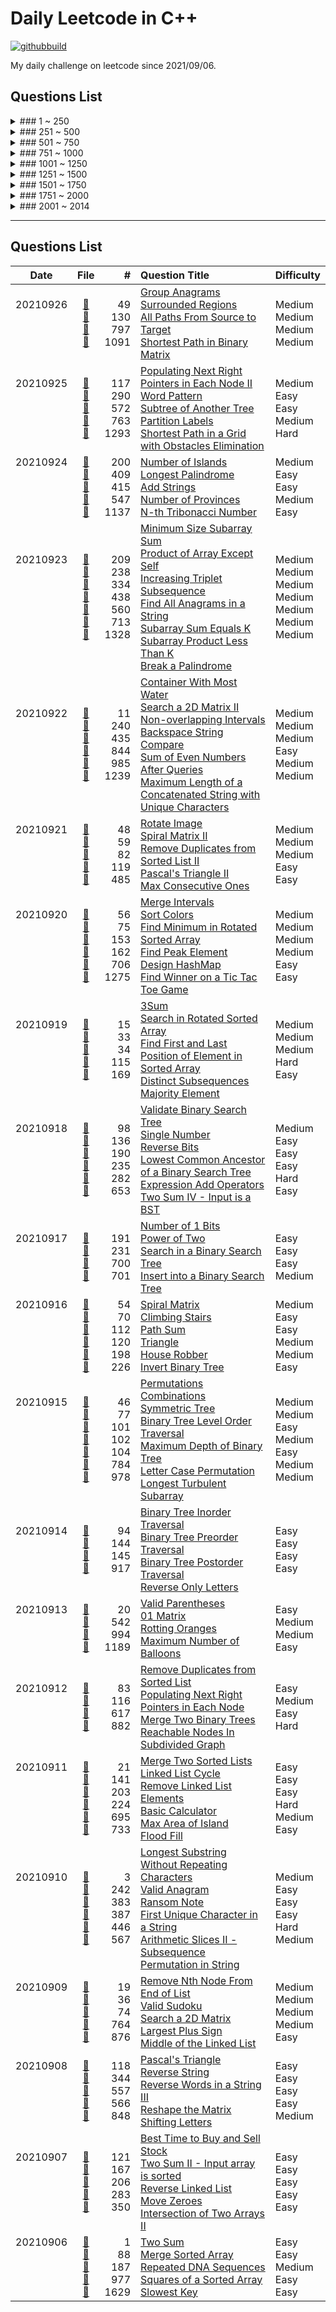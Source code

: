 # Daily Leetcode in C++

[![githubbuild](https://github.com/vNaonLu/Daily_LeetCode/actions/workflows/test.yml/badge.svg)](https://github.com/vNaonLu/Daily_LeetCode/actions)

My daily challenge on leetcode since 2021/09/06.

## Questions List

<details>
  <summary>### 1 ~ 250</summary>

- [x] 0001 [Two Sum](src/q_1_50/q0001.hpp)
- [ ] 0002 Add Two Numbers
- [x] 0003 [Longest Substring Without Repeating Characters](src/q_1_50/q0003.hpp)
- [ ] 0004 Median of Two Sorted Arrays
- [ ] 0005 Longest Palindromic Substring
- [ ] 0006 ZigZag Conversion
- [ ] 0007 Reverse Integer
- [ ] 0008 String to Integer (atoi)
- [ ] 0009 Palindrome Number
- [ ] 0010 Regular Expression Matching
- [x] 0011 [Container With Most Water](src/q_1_50/q0011.hpp)
- [ ] 0012 Integer to Roman
- [ ] 0013 Roman to Integer
- [ ] 0014 Longest Common Prefix
- [x] 0015 [3Sum](src/q_1_50/q0015.hpp)
- [ ] 0016 3Sum Closest
- [ ] 0017 Letter Combinations of a Phone Number
- [ ] 0018 4Sum
- [x] 0019 [Remove Nth Node From End of List](src/q_1_50/q0019.hpp)
- [x] 0020 [Valid Parentheses](src/q_1_50/q0020.hpp)
- [x] 0021 [Merge Two Sorted Lists](src/q_1_50/q0021.hpp)
- [ ] 0022 Generate Parentheses
- [ ] 0023 Merge k Sorted Lists
- [ ] 0024 Swap Nodes in Pairs
- [ ] 0025 Reverse Nodes in k-Group
- [ ] 0026 Remove Duplicates from Sorted Array
- [ ] 0027 Remove Element
- [ ] 0028 Implement strStr()
- [ ] 0029 Divide Two Integers
- [ ] 0030 Substring with Concatenation of All Words
- [ ] 0031 Next Permutation
- [ ] 0032 Longest Valid Parentheses
- [x] 0033 [Search in Rotated Sorted Array](src/q_1_50/q0033.hpp)
- [x] 0034 [Find First and Last Position of Element in Sorted Array](src/q_1_50/q0034.hpp)
- [ ] 0035 Search Insert Position
- [x] 0036 [Valid Sudoku](src/q_1_50/q0036.hpp)
- [ ] 0037 Sudoku Solver
- [ ] 0038 Count and Say
- [ ] 0039 Combination Sum
- [ ] 0040 Combination Sum II
- [ ] 0041 First Missing Positive
- [ ] 0042 Trapping Rain Water
- [ ] 0043 Multiply Strings
- [ ] 0044 Wildcard Matching
- [ ] 0045 Jump Game II
- [x] 0046 [Permutations](src/q_1_50/q0046.hpp)
- [ ] 0047 Permutations II
- [x] 0048 [Rotate Image](src/q_1_50/q0048.hpp)
- [x] 0049 [Group Anagrams](src/q_1_50/q0049.hpp)
- [ ] 0050 Pow(x, n)
- [ ] 0051 N-Queens
- [ ] 0052 N-Queens II
- [ ] 0053 Maximum Subarray
- [x] 0054 [Spiral Matrix](src/q_51_100/q0054.hpp)
- [ ] 0055 Jump Game
- [x] 0056 [Merge Intervals](src/q_51_100/q0056.hpp)
- [ ] 0057 Insert Interval
- [ ] 0058 Length of Last Word
- [x] 0059 [Spiral Matrix II](src/q_51_100/q0059.hpp)
- [ ] 0060 Permutation Sequence
- [ ] 0061 Rotate List
- [ ] 0062 Unique Paths
- [ ] 0063 Unique Paths II
- [ ] 0064 Minimum Path Sum
- [ ] 0065 Valid Number
- [ ] 0066 Plus One
- [ ] 0067 Add Binary
- [ ] 0068 Text Justification
- [ ] 0069 Sqrt(x)
- [x] 0070 [Climbing Stairs](src/q_51_100/q0070.hpp)
- [ ] 0071 Simplify Path
- [ ] 0072 Edit Distance
- [ ] 0073 Set Matrix Zeroes
- [x] 0074 [Search a 2D Matrix](src/q_51_100/q0074.hpp)
- [x] 0075 [Sort Colors](src/q_51_100/q0075.hpp)
- [ ] 0076 Minimum Window Substring
- [x] 0077 [Combinations](src/q_51_100/q0077.hpp)
- [ ] 0078 Subsets
- [ ] 0079 Word Search
- [ ] 0080 Remove Duplicates from Sorted Array II
- [ ] 0081 Search in Rotated Sorted Array II
- [x] 0082 [Remove Duplicates from Sorted List II](src/q_51_100/q0082.hpp)
- [x] 0083 [Remove Duplicates from Sorted List](src/q_51_100/q0083.hpp)
- [ ] 0084 Largest Rectangle in Histogram
- [ ] 0085 Maximal Rectangle
- [ ] 0086 Partition List
- [ ] 0087 Scramble String
- [x] 0088 [Merge Sorted Array](src/q_51_100/q0088.hpp)
- [ ] 0089 Gray Code
- [ ] 0090 Subsets II
- [ ] 0091 Decode Ways
- [ ] 0092 Reverse Linked List II
- [ ] 0093 Restore IP Addresses
- [x] 0094 [Binary Tree Inorder Traversal](src/q_51_100/q0094.hpp)
- [ ] 0095 Unique Binary Search Trees II
- [ ] 0096 Unique Binary Search Trees
- [ ] 0097 Interleaving String
- [x] 0098 [Validate Binary Search Tree](src/q_51_100/q0098.hpp)
- [ ] 0099 Recover Binary Search Tree
- [ ] 0100 Same Tree
- [x] 0101 [Symmetric Tree](src/q_101_150/q0101.hpp)
- [x] 0102 [Binary Tree Level Order Traversal](src/q_101_150/q0102.hpp)
- [ ] 0103 Binary Tree Zigzag Level Order Traversal
- [x] 0104 [Maximum Depth of Binary Tree](src/q_101_150/q0104.hpp)
- [ ] 0105 Construct Binary Tree from Preorder and Inorder Traversal
- [ ] 0106 Construct Binary Tree from Inorder and Postorder Traversal
- [ ] 0107 Binary Tree Level Order Traversal II
- [ ] 0108 Convert Sorted Array to Binary Search Tree
- [ ] 0109 Convert Sorted List to Binary Search Tree
- [ ] 0110 Balanced Binary Tree
- [ ] 0111 Minimum Depth of Binary Tree
- [x] 0112 [Path Sum](src/q_101_150/q0112.hpp)
- [ ] 0113 Path Sum II
- [ ] 0114 Flatten Binary Tree to Linked List
- [x] 0115 [Distinct Subsequences](src/q_101_150/q0115.hpp)
- [x] 0116 [Populating Next Right Pointers in Each Node](src/q_101_150/q0116.hpp)
- [x] 0117 [Populating Next Right Pointers in Each Node II](src/q_101_150/q0117.hpp)
- [x] 0118 [Pascal's Triangle](src/q_101_150/q0118.hpp)
- [x] 0119 [Pascal's Triangle II](src/q_101_150/q0119.hpp)
- [x] 0120 [Triangle](src/q_101_150/q0120.hpp)
- [x] 0121 [Best Time to Buy and Sell Stock](src/q_101_150/q0121.hpp)
- [ ] 0122 Best Time to Buy and Sell Stock II
- [ ] 0123 Best Time to Buy and Sell Stock III
- [ ] 0124 Binary Tree Maximum Path Sum
- [ ] 0125 Valid Palindrome
- [ ] 0126 Word Ladder II
- [ ] 0127 Word Ladder
- [ ] 0128 Longest Consecutive Sequence
- [ ] 0129 Sum Root to Leaf Numbers
- [x] 0130 [Surrounded Regions](src/q_101_150/q0130.hpp)
- [ ] 0131 Palindrome Partitioning
- [ ] 0132 Palindrome Partitioning II
- [ ] 0133 Clone Graph
- [ ] 0134 Gas Station
- [ ] 0135 Candy
- [x] 0136 [Single Number](src/q_101_150/q0136.hpp)
- [ ] 0137 Single Number II
- [ ] 0138 Copy List with Random Pointer
- [ ] 0139 Word Break
- [ ] 0140 Word Break II
- [x] 0141 [Linked List Cycle](src/q_101_150/q0141.hpp)
- [ ] 0142 Linked List Cycle II
- [ ] 0143 Reorder List
- [x] 0144 [Binary Tree Preorder Traversal](src/q_101_150/q0144.hpp)
- [x] 0145 [Binary Tree Postorder Traversal](src/q_101_150/q0145.hpp)
- [ ] 0146 LRU Cache
- [ ] 0147 Insertion Sort List
- [ ] 0148 Sort List
- [ ] 0149 Max Points on a Line
- [ ] 0150 Evaluate Reverse Polish Notation
- [ ] 0151 Reverse Words in a String
- [ ] 0152 Maximum Product Subarray
- [x] 0153 [Find Minimum in Rotated Sorted Array](src/q_151_200/q0153.hpp)
- [ ] 0154 Find Minimum in Rotated Sorted Array II
- [ ] 0155 Min Stack
- [ ] 0156 Binary Tree Upside Down
- [ ] 0157 Read N Characters Given Read4
- [ ] 0158 Read N Characters Given Read4 II - Call multiple times
- [ ] 0159 Longest Substring with At Most Two Distinct Characters
- [ ] 0160 Intersection of Two Linked Lists
- [ ] 0161 One Edit Distance
- [x] 0162 [Find Peak Element](src/q_151_200/q0162.hpp)
- [ ] 0163 Missing Ranges
- [ ] 0164 Maximum Gap
- [ ] 0165 Compare Version Numbers
- [ ] 0166 Fraction to Recurring Decimal
- [x] 0167 [Two Sum II - Input array is sorted](src/q_151_200/q0167.hpp)
- [ ] 0168 Excel Sheet Column Title
- [x] 0169 [Majority Element](src/q_151_200/q0169.hpp)
- [ ] 0170 Two Sum III - Data structure design
- [ ] 0171 Excel Sheet Column Number
- [ ] 0172 Factorial Trailing Zeroes
- [ ] 0173 Binary Search Tree Iterator
- [ ] 0174 Dungeon Game
- [ ] 0175 Combine Two Tables
- [ ] 0176 Second Highest Salary
- [ ] 0177 Nth Highest Salary
- [ ] 0178 Rank Scores
- [ ] 0179 Largest Number
- [ ] 0180 Consecutive Numbers
- [ ] 0181 Employees Earning More Than Their Managers
- [ ] 0182 Duplicate Emails
- [ ] 0183 Customers Who Never Order
- [ ] 0184 Department Highest Salary
- [ ] 0185 Department Top Three Salaries
- [ ] 0186 Reverse Words in a String II
- [ ] 0187 Repeated DNA Sequences
- [ ] 0188 Best Time to Buy and Sell Stock IV
- [x] 0189 [Rotate Array](src/q_151_200/q0189.hpp)
- [x] 0190 [Reverse Bits](src/q_151_200/q0190.hpp)
- [x] 0191 [Number of 1 Bits](src/q_151_200/q0191.hpp)
- [ ] 0192 Word Frequency
- [ ] 0193 Valid Phone Numbers
- [ ] 0194 Transpose File
- [ ] 0195 Tenth Line
- [ ] 0196 Delete Duplicate Emails
- [ ] 0197 Rising Temperature
- [x] 0198 [House Robber](src/q_151_200/q0198.hpp)
- [ ] 0199 Binary Tree Right Side View
- [x] 0200 [Number of Islands](src/q_151_200/q0200.hpp)
- [ ] 0201 Bitwise AND of Numbers Range
- [ ] 0202 Happy Number
- [x] 0203 [Remove Linked List Elements](src/q_201_250/q0203.hpp)
- [ ] 0204 Count Primes
- [ ] 0205 Isomorphic Strings
- [x] 0206 [Reverse Linked List](src/q_201_250/q0206.hpp)
- [ ] 0207 Course Schedule
- [ ] 0208 Implement Trie (Prefix Tree)
- [x] 0209 [Minimum Size Subarray Sum](src/q_201_250/q0209.hpp)
- [ ] 0210 Course Schedule II
- [ ] 0211 Design Add and Search Words Data Structure
- [ ] 0212 Word Search II
- [ ] 0213 House Robber II
- [ ] 0214 Shortest Palindrome
- [ ] 0215 Kth Largest Element in an Array
- [ ] 0216 Combination Sum III
- [ ] 0217 Contains Duplicate
- [ ] 0218 The Skyline Problem
- [ ] 0219 Contains Duplicate II
- [ ] 0220 Contains Duplicate III
- [ ] 0221 Maximal Square
- [ ] 0222 Count Complete Tree Nodes
- [ ] 0223 Rectangle Area
- [x] 0224 [Basic Calculator](src/q_201_250/q0224.hpp)
- [ ] 0225 Implement Stack using Queues
- [x] 0226 [Invert Binary Tree](src/q_201_250/q0226.hpp)
- [ ] 0227 Basic Calculator II
- [ ] 0228 Summary Ranges
- [ ] 0229 Majority Element II
- [ ] 0230 Kth Smallest Element in a BST
- [x] 0231 [Power of Two](src/q_201_250/q0231.hpp)
- [ ] 0232 Implement Queue using Stacks
- [ ] 0233 Number of Digit One
- [ ] 0234 Palindrome Linked List
- [x] 0235 [Lowest Common Ancestor of a Binary Search Tree](src/q_201_250/q0235.hpp)
- [ ] 0236 Lowest Common Ancestor of a Binary Tree
- [ ] 0237 Delete Node in a Linked List
- [x] 0238 [Product of Array Except Self](src/q_201_250/q0238.hpp)
- [ ] 0239 Sliding Window Maximum
- [x] 0240 [Search a 2D Matrix II](src/q_201_250/q0240.hpp)
- [ ] 0241 Different Ways to Add Parentheses
- [x] 0242 [Valid Anagram](src/q_201_250/q0242.hpp)
- [ ] 0243 Shortest Word Distance
- [ ] 0244 Shortest Word Distance II
- [ ] 0245 Shortest Word Distance III
- [ ] 0246 Strobogrammatic Number
- [ ] 0247 Strobogrammatic Number II
- [ ] 0248 Strobogrammatic Number III
- [ ] 0249 Group Shifted Strings
- [ ] 0250 Count Univalue Subtrees
</details>
<details>
  <summary>### 251 ~ 500</summary>

- [ ] 0251 Flatten 2D Vector
- [ ] 0252 Meeting Rooms
- [ ] 0253 Meeting Rooms II
- [ ] 0254 Factor Combinations
- [ ] 0255 Verify Preorder Sequence in Binary Search Tree
- [ ] 0256 Paint House
- [ ] 0257 Binary Tree Paths
- [ ] 0258 Add Digits
- [ ] 0259 3Sum Smaller
- [ ] 0260 Single Number III
- [ ] 0261 Graph Valid Tree
- [ ] 0262 Trips and Users
- [ ] 0263 Ugly Number
- [ ] 0264 Ugly Number II
- [ ] 0265 Paint House II
- [ ] 0266 Palindrome Permutation
- [ ] 0267 Palindrome Permutation II
- [ ] 0268 Missing Number
- [ ] 0269 Alien Dictionary
- [ ] 0270 Closest Binary Search Tree Value
- [ ] 0271 Encode and Decode Strings
- [ ] 0272 Closest Binary Search Tree Value II
- [ ] 0273 Integer to English Words
- [ ] 0274 H-Index
- [ ] 0275 H-Index II
- [ ] 0276 Paint Fence
- [ ] 0277 Find the Celebrity
- [ ] 0278 First Bad Version
- [ ] 0279 Perfect Squares
- [ ] 0280 Wiggle Sort
- [ ] 0281 Zigzag Iterator
- [x] 0282 [Expression Add Operators](src/q_251_300/q0282.hpp)
- [x] 0283 [Move Zeroes](src/q_251_300/q0283.hpp)
- [ ] 0284 Peeking Iterator
- [ ] 0285 Inorder Successor in BST
- [ ] 0286 Walls and Gates
- [ ] 0287 Find the Duplicate Number
- [ ] 0288 Unique Word Abbreviation
- [ ] 0289 Game of Life
- [x] 0290 [Word Pattern](src/q_251_300/q0290.hpp)
- [ ] 0291 Word Pattern II
- [ ] 0292 Nim Game
- [ ] 0293 Flip Game
- [ ] 0294 Flip Game II
- [ ] 0295 Find Median from Data Stream
- [ ] 0296 Best Meeting Point
- [ ] 0297 Serialize and Deserialize Binary Tree
- [ ] 0298 Binary Tree Longest Consecutive Sequence
- [ ] 0299 Bulls and Cows
- [ ] 0300 Longest Increasing Subsequence
- [ ] 0301 Remove Invalid Parentheses
- [ ] 0302 Smallest Rectangle Enclosing Black Pixels
- [ ] 0303 Range Sum Query - Immutable
- [ ] 0304 Range Sum Query 2D - Immutable
- [ ] 0305 Number of Islands II
- [ ] 0306 Additive Number
- [ ] 0307 Range Sum Query - Mutable
- [ ] 0308 Range Sum Query 2D - Mutable
- [ ] 0309 Best Time to Buy and Sell Stock with Cooldown
- [ ] 0310 Minimum Height Trees
- [ ] 0311 Sparse Matrix Multiplication
- [ ] 0312 Burst Balloons
- [ ] 0313 Super Ugly Number
- [ ] 0314 Binary Tree Vertical Order Traversal
- [ ] 0315 Count of Smaller Numbers After Self
- [ ] 0316 Remove Duplicate Letters
- [ ] 0317 Shortest Distance from All Buildings
- [ ] 0318 Maximum Product of Word Lengths
- [ ] 0319 Bulb Switcher
- [ ] 0320 Generalized Abbreviation
- [ ] 0321 Create Maximum Number
- [ ] 0322 Coin Change
- [ ] 0323 Number of Connected Components in an Undirected Graph
- [ ] 0324 Wiggle Sort II
- [ ] 0325 Maximum Size Subarray Sum Equals k
- [ ] 0326 Power of Three
- [ ] 0327 Count of Range Sum
- [ ] 0328 Odd Even Linked List
- [ ] 0329 Longest Increasing Path in a Matrix
- [ ] 0330 Patching Array
- [ ] 0331 Verify Preorder Serialization of a Binary Tree
- [ ] 0332 Reconstruct Itinerary
- [ ] 0333 Largest BST Subtree
- [x] 0334 [Increasing Triplet Subsequence](src/q_301_350/q0334.hpp)
- [ ] 0335 Self Crossing
- [ ] 0336 Palindrome Pairs
- [ ] 0337 House Robber III
- [ ] 0338 Counting Bits
- [ ] 0339 Nested List Weight Sum
- [ ] 0340 Longest Substring with At Most K Distinct Characters
- [ ] 0341 Flatten Nested List Iterator
- [ ] 0342 Power of Four
- [ ] 0343 Integer Break
- [x] 0344 [Reverse String](src/q_301_350/q0344.hpp)
- [ ] 0345 Reverse Vowels of a String
- [ ] 0346 Moving Average from Data Stream
- [ ] 0347 Top K Frequent Elements
- [ ] 0348 Design Tic-Tac-Toe
- [ ] 0349 Intersection of Two Arrays
- [x] 0350 [Intersection of Two Arrays II](src/q_301_350/q0350.hpp)
- [ ] 0351 Android Unlock Patterns
- [ ] 0352 Data Stream as Disjoint Intervals
- [ ] 0353 Design Snake Game
- [ ] 0354 Russian Doll Envelopes
- [ ] 0355 Design Twitter
- [ ] 0356 Line Reflection
- [ ] 0357 Count Numbers with Unique Digits
- [ ] 0358 Rearrange String k Distance Apart
- [ ] 0359 Logger Rate Limiter
- [ ] 0360 Sort Transformed Array
- [ ] 0361 Bomb Enemy
- [ ] 0362 Design Hit Counter
- [ ] 0363 Max Sum of Rectangle No Larger Than K
- [ ] 0364 Nested List Weight Sum II
- [ ] 0365 Water and Jug Problem
- [ ] 0366 Find Leaves of Binary Tree
- [ ] 0367 Valid Perfect Square
- [ ] 0368 Largest Divisible Subset
- [ ] 0369 Plus One Linked List
- [ ] 0370 Range Addition
- [ ] 0371 Sum of Two Integers
- [ ] 0372 Super Pow
- [ ] 0373 Find K Pairs with Smallest Sums
- [ ] 0374 Guess Number Higher or Lower
- [ ] 0375 Guess Number Higher or Lower II
- [ ] 0376 Wiggle Subsequence
- [ ] 0377 Combination Sum IV
- [ ] 0378 Kth Smallest Element in a Sorted Matrix
- [ ] 0379 Design Phone Directory
- [ ] 0380 Insert Delete GetRandom O(1)
- [ ] 0381 Insert Delete GetRandom O(1) - Duplicates allowed
- [ ] 0382 Linked List Random Node
- [x] 0383 [Ransom Note](src/q_351_400/q0383.hpp)
- [ ] 0384 Shuffle an Array
- [ ] 0385 Mini Parser
- [ ] 0386 Lexicographical Numbers
- [x] 0387 [First Unique Character in a String](src/q_351_400/q0387.hpp)
- [ ] 0388 Longest Absolute File Path
- [ ] 0389 Find the Difference
- [ ] 0390 Elimination Game
- [ ] 0391 Perfect Rectangle
- [ ] 0392 Is Subsequence
- [ ] 0393 UTF-8 Validation
- [ ] 0394 Decode String
- [ ] 0395 Longest Substring with At Least K Repeating Characters
- [ ] 0396 Rotate Function
- [ ] 0397 Integer Replacement
- [ ] 0398 Random Pick Index
- [ ] 0399 Evaluate Division
- [ ] 0400 Nth Digit
- [ ] 0401 Binary Watch
- [ ] 0402 Remove K Digits
- [ ] 0403 Frog Jump
- [ ] 0404 Sum of Left Leaves
- [ ] 0405 Convert a Number to Hexadecimal
- [ ] 0406 Queue Reconstruction by Height
- [ ] 0407 Trapping Rain Water II
- [ ] 0408 Valid Word Abbreviation
- [x] 0409 [Longest Palindrome](src/q_401_450/q0409.hpp)
- [ ] 0410 Split Array Largest Sum
- [ ] 0411 Minimum Unique Word Abbreviation
- [ ] 0412 Fizz Buzz
- [ ] 0413 Arithmetic Slices
- [ ] 0414 Third Maximum Number
- [x] 0415 [Add Strings](src/q_401_450/q0415.hpp)
- [ ] 0416 Partition Equal Subset Sum
- [ ] 0417 Pacific Atlantic Water Flow
- [ ] 0418 Sentence Screen Fitting
- [ ] 0419 Battleships in a Board
- [ ] 0420 Strong Password Checker
- [ ] 0421 Maximum XOR of Two Numbers in an Array
- [ ] 0422 Valid Word Square
- [ ] 0423 Reconstruct Original Digits from English
- [ ] 0424 Longest Repeating Character Replacement
- [ ] 0425 Word Squares
- [ ] 0426 Convert Binary Search Tree to Sorted Doubly Linked List
- [ ] 0427 Construct Quad Tree
- [ ] 0428 Serialize and Deserialize N-ary Tree
- [ ] 0429 N-ary Tree Level Order Traversal
- [ ] 0430 Flatten a Multilevel Doubly Linked List
- [ ] 0431 Encode N-ary Tree to Binary Tree
- [ ] 0432 All O`one Data Structure
- [ ] 0433 Minimum Genetic Mutation
- [ ] 0434 Number of Segments in a String
- [x] 0435 [Non-overlapping Intervals](src/q_401_450/q0435.hpp)
- [ ] 0436 Find Right Interval
- [ ] 0437 Path Sum III
- [x] 0438 [Find All Anagrams in a String](src/q_401_450/q0438.hpp)
- [ ] 0439 Ternary Expression Parser
- [ ] 0440 K-th Smallest in Lexicographical Order
- [ ] 0441 Arranging Coins
- [ ] 0442 Find All Duplicates in an Array
- [ ] 0443 String Compression
- [ ] 0444 Sequence Reconstruction
- [ ] 0445 Add Two Numbers II
- [x] 0446 [Arithmetic Slices II - Subsequence](src/q_401_450/q0446.hpp)
- [ ] 0447 Number of Boomerangs
- [ ] 0448 Find All Numbers Disappeared in an Array
- [ ] 0449 Serialize and Deserialize BST
- [ ] 0450 Delete Node in a BST
- [ ] 0451 Sort Characters By Frequency
- [ ] 0452 Minimum Number of Arrows to Burst Balloons
- [ ] 0453 Minimum Moves to Equal Array Elements
- [ ] 0454 4Sum II
- [ ] 0455 Assign Cookies
- [ ] 0456 132 Pattern
- [ ] 0457 Circular Array Loop
- [ ] 0458 Poor Pigs
- [ ] 0459 Repeated Substring Pattern
- [ ] 0460 LFU Cache
- [ ] 0461 Hamming Distance
- [ ] 0462 Minimum Moves to Equal Array Elements II
- [ ] 0463 Island Perimeter
- [ ] 0464 Can I Win
- [ ] 0465 Optimal Account Balancing
- [ ] 0466 Count The Repetitions
- [ ] 0467 Unique Substrings in Wraparound String
- [ ] 0468 Validate IP Address
- [ ] 0469 Convex Polygon
- [ ] 0470 Implement Rand10() Using Rand7()
- [ ] 0471 Encode String with Shortest Length
- [ ] 0472 Concatenated Words
- [ ] 0473 Matchsticks to Square
- [ ] 0474 Ones and Zeroes
- [ ] 0475 Heaters
- [ ] 0476 Number Complement
- [ ] 0477 Total Hamming Distance
- [ ] 0478 Generate Random Point in a Circle
- [ ] 0479 Largest Palindrome Product
- [ ] 0480 Sliding Window Median
- [ ] 0481 Magical String
- [ ] 0482 License Key Formatting
- [ ] 0483 Smallest Good Base
- [ ] 0484 Find Permutation
- [x] 0485 [Max Consecutive Ones](src/q_451_500/q0485.hpp)
- [ ] 0486 Predict the Winner
- [ ] 0487 Max Consecutive Ones II
- [ ] 0488 Zuma Game
- [ ] 0489 Robot Room Cleaner
- [ ] 0490 The Maze
- [ ] 0491 Increasing Subsequences
- [ ] 0492 Construct the Rectangle
- [ ] 0493 Reverse Pairs
- [ ] 0494 Target Sum
- [ ] 0495 Teemo Attacking
- [ ] 0496 Next Greater Element I
- [ ] 0497 Random Point in Non-overlapping Rectangles
- [ ] 0498 Diagonal Traverse
- [ ] 0499 The Maze III
- [ ] 0500 Keyboard Row
</details>
<details>
  <summary>### 501 ~ 750</summary>

- [ ] 0501 Find Mode in Binary Search Tree
- [ ] 0502 IPO
- [ ] 0503 Next Greater Element II
- [ ] 0504 Base 7
- [ ] 0505 The Maze II
- [ ] 0506 Relative Ranks
- [ ] 0507 Perfect Number
- [ ] 0508 Most Frequent Subtree Sum
- [ ] 0509 Fibonacci Number
- [ ] 0510 Inorder Successor in BST II
- [ ] 0511 Game Play Analysis I
- [ ] 0512 Game Play Analysis II
- [ ] 0513 Find Bottom Left Tree Value
- [ ] 0514 Freedom Trail
- [ ] 0515 Find Largest Value in Each Tree Row
- [ ] 0516 Longest Palindromic Subsequence
- [ ] 0517 Super Washing Machines
- [ ] 0518 Coin Change 2
- [ ] 0519 Random Flip Matrix
- [ ] 0520 Detect Capital
- [ ] 0521 Longest Uncommon Subsequence I
- [ ] 0522 Longest Uncommon Subsequence II
- [ ] 0523 Continuous Subarray Sum
- [ ] 0524 Longest Word in Dictionary through Deleting
- [ ] 0525 Contiguous Array
- [ ] 0526 Beautiful Arrangement
- [ ] 0527 Word Abbreviation
- [ ] 0528 Random Pick with Weight
- [ ] 0529 Minesweeper
- [ ] 0530 Minimum Absolute Difference in BST
- [ ] 0531 Lonely Pixel I
- [ ] 0532 K-diff Pairs in an Array
- [ ] 0533 Lonely Pixel II
- [ ] 0534 Game Play Analysis III
- [ ] 0535 Encode and Decode TinyURL
- [ ] 0536 Construct Binary Tree from String
- [ ] 0537 Complex Number Multiplication
- [ ] 0538 Convert BST to Greater Tree
- [ ] 0539 Minimum Time Difference
- [ ] 0540 Single Element in a Sorted Array
- [ ] 0541 Reverse String II
- [x] 0542 [01 Matrix](src/q_501_550/q0542.hpp)
- [ ] 0543 Diameter of Binary Tree
- [ ] 0544 Output Contest Matches
- [ ] 0545 Boundary of Binary Tree
- [ ] 0546 Remove Boxes
- [x] 0547 [Number of Provinces](src/q_501_550/q0547.hpp)
- [ ] 0548 Split Array with Equal Sum
- [ ] 0549 Binary Tree Longest Consecutive Sequence II
- [ ] 0550 Game Play Analysis IV
- [ ] 0551 Student Attendance Record I
- [ ] 0552 Student Attendance Record II
- [ ] 0553 Optimal Division
- [ ] 0554 Brick Wall
- [ ] 0555 Split Concatenated Strings
- [ ] 0556 Next Greater Element III
- [x] 0557 [Reverse Words in a String III](src/q_551_600/q0557.hpp)
- [ ] 0558 Logical OR of Two Binary Grids Represented as Quad-Trees
- [ ] 0559 Maximum Depth of N-ary Tree
- [x] 0560 [Subarray Sum Equals K](src/q_551_600/q0560.hpp)
- [ ] 0561 Array Partition I
- [ ] 0562 Longest Line of Consecutive One in Matrix
- [ ] 0563 Binary Tree Tilt
- [ ] 0564 Find the Closest Palindrome
- [ ] 0565 Array Nesting
- [x] 0566 [Reshape the Matrix](src/q_551_600/q0566.hpp)
- [x] 0567 [Permutation in String](src/q_551_600/q0567.hpp)
- [ ] 0568 Maximum Vacation Days
- [ ] 0569 Median Employee Salary
- [ ] 0570 Managers with at Least 5 Direct Reports
- [ ] 0571 Find Median Given Frequency of Numbers
- [x] 0572 [Subtree of Another Tree](src/q_551_600/q0572.hpp)
- [ ] 0573 Squirrel Simulation
- [ ] 0574 Winning Candidate
- [ ] 0575 Distribute Candies
- [ ] 0576 Out of Boundary Paths
- [ ] 0577 Employee Bonus
- [ ] 0578 Get Highest Answer Rate Question
- [ ] 0579 Find Cumulative Salary of an Employee
- [ ] 0580 Count Student Number in Departments
- [ ] 0581 Shortest Unsorted Continuous Subarray
- [ ] 0582 Kill Process
- [ ] 0583 Delete Operation for Two Strings
- [ ] 0584 Find Customer Referee
- [ ] 0585 Investments in 2016
- [ ] 0586 Customer Placing the Largest Number of Orders
- [ ] 0587 Erect the Fence
- [ ] 0588 Design In-Memory File System
- [ ] 0589 N-ary Tree Preorder Traversal
- [ ] 0590 N-ary Tree Postorder Traversal
- [ ] 0591 Tag Validator
- [ ] 0592 Fraction Addition and Subtraction
- [ ] 0593 Valid Square
- [ ] 0594 Longest Harmonious Subsequence
- [ ] 0595 Big Countries
- [ ] 0596 Classes More Than 5 Students
- [ ] 0597 Friend Requests I: Overall Acceptance Rate
- [ ] 0598 Range Addition II
- [ ] 0599 Minimum Index Sum of Two Lists
- [ ] 0600 Non-negative Integers without Consecutive Ones
- [ ] 0601 Human Traffic of Stadium
- [ ] 0602 Friend Requests II: Who Has the Most Friends
- [ ] 0603 Consecutive Available Seats
- [ ] 0604 Design Compressed String Iterator
- [ ] 0605 Can Place Flowers
- [ ] 0606 Construct String from Binary Tree
- [ ] 0607 Sales Person
- [ ] 0608 Tree Node
- [ ] 0609 Find Duplicate File in System
- [ ] 0610 Triangle Judgement
- [ ] 0611 Valid Triangle Number
- [ ] 0612 Shortest Distance in a Plane
- [ ] 0613 Shortest Distance in a Line
- [ ] 0614 Second Degree Follower
- [ ] 0615 Average Salary: Departments VS Company
- [ ] 0616 Add Bold Tag in String
- [x] 0617 [Merge Two Binary Trees](src/q_601_650/q0617.hpp)
- [ ] 0618 Students Report By Geography
- [ ] 0619 Biggest Single Number
- [ ] 0620 Not Boring Movies
- [ ] 0621 Task Scheduler
- [ ] 0622 Design Circular Queue
- [ ] 0623 Add One Row to Tree
- [ ] 0624 Maximum Distance in Arrays
- [ ] 0625 Minimum Factorization
- [ ] 0626 Exchange Seats
- [ ] 0627 Swap Salary
- [ ] 0628 Maximum Product of Three Numbers
- [ ] 0629 K Inverse Pairs Array
- [ ] 0630 Course Schedule III
- [ ] 0631 Design Excel Sum Formula
- [ ] 0632 Smallest Range Covering Elements from K Lists
- [ ] 0633 Sum of Square Numbers
- [ ] 0634 Find the Derangement of An Array
- [ ] 0635 Design Log Storage System
- [ ] 0636 Exclusive Time of Functions
- [ ] 0637 Average of Levels in Binary Tree
- [ ] 0638 Shopping Offers
- [ ] 0639 Decode Ways II
- [ ] 0640 Solve the Equation
- [ ] 0641 Design Circular Deque
- [ ] 0642 Design Search Autocomplete System
- [ ] 0643 Maximum Average Subarray I
- [ ] 0644 Maximum Average Subarray II
- [ ] 0645 Set Mismatch
- [ ] 0646 Maximum Length of Pair Chain
- [ ] 0647 Palindromic Substrings
- [ ] 0648 Replace Words
- [ ] 0649 Dota2 Senate
- [ ] 0650 2 Keys Keyboard
- [ ] 0651 4 Keys Keyboard
- [ ] 0652 Find Duplicate Subtrees
- [x] 0653 [Two Sum IV - Input is a BST](src/q_651_700/q0653.hpp)
- [ ] 0654 Maximum Binary Tree
- [ ] 0655 Print Binary Tree
- [ ] 0656 Coin Path
- [ ] 0657 Robot Return to Origin
- [ ] 0658 Find K Closest Elements
- [ ] 0659 Split Array into Consecutive Subsequences
- [ ] 0660 Remove 9
- [ ] 0661 Image Smoother
- [ ] 0662 Maximum Width of Binary Tree
- [ ] 0663 Equal Tree Partition
- [ ] 0664 Strange Printer
- [ ] 0665 Non-decreasing Array
- [ ] 0666 Path Sum IV
- [ ] 0667 Beautiful Arrangement II
- [ ] 0668 Kth Smallest Number in Multiplication Table
- [ ] 0669 Trim a Binary Search Tree
- [ ] 0670 Maximum Swap
- [ ] 0671 Second Minimum Node In a Binary Tree
- [ ] 0672 Bulb Switcher II
- [ ] 0673 Number of Longest Increasing Subsequence
- [ ] 0674 Longest Continuous Increasing Subsequence
- [ ] 0675 Cut Off Trees for Golf Event
- [ ] 0676 Implement Magic Dictionary
- [ ] 0677 Map Sum Pairs
- [ ] 0678 Valid Parenthesis String
- [ ] 0679 24 Game
- [ ] 0680 Valid Palindrome II
- [ ] 0681 Next Closest Time
- [ ] 0682 Baseball Game
- [ ] 0683 K Empty Slots
- [ ] 0684 Redundant Connection
- [ ] 0685 Redundant Connection II
- [ ] 0686 Repeated String Match
- [ ] 0687 Longest Univalue Path
- [ ] 0688 Knight Probability in Chessboard
- [ ] 0689 Maximum Sum of 3 Non-Overlapping Subarrays
- [ ] 0690 Employee Importance
- [ ] 0691 Stickers to Spell Word
- [ ] 0692 Top K Frequent Words
- [ ] 0693 Binary Number with Alternating Bits
- [ ] 0694 Number of Distinct Islands
- [x] 0695 [Max Area of Island](src/q_651_700/q0695.hpp)
- [ ] 0696 Count Binary Substrings
- [ ] 0697 Degree of an Array
- [ ] 0698 Partition to K Equal Sum Subsets
- [ ] 0699 Falling Squares
- [x] 0700 [Search in a Binary Search Tree](src/q_651_700/q0700.hpp)
- [x] 0701 [Insert into a Binary Search Tree](src/q_701_750/q0701.hpp)
- [ ] 0702 Search in a Sorted Array of Unknown Size
- [ ] 0703 Kth Largest Element in a Stream
- [ ] 0704 Binary Search
- [ ] 0705 Design HashSet
- [x] 0706 [Design HashMap](src/q_701_750/q0706.hpp)
- [ ] 0707 Design Linked List
- [ ] 0708 Insert into a Sorted Circular Linked List
- [ ] 0709 To Lower Case
- [ ] 0710 Random Pick with Blacklist
- [ ] 0711 Number of Distinct Islands II
- [ ] 0712 Minimum ASCII Delete Sum for Two Strings
- [x] 0713 [Subarray Product Less Than K](src/q_701_750/q0713.hpp)
- [ ] 0714 Best Time to Buy and Sell Stock with Transaction Fee
- [ ] 0715 Range Module
- [ ] 0716 Max Stack
- [ ] 0717 1-bit and 2-bit Characters
- [ ] 0718 Maximum Length of Repeated Subarray
- [ ] 0719 Find K-th Smallest Pair Distance
- [ ] 0720 Longest Word in Dictionary
- [ ] 0721 Accounts Merge
- [ ] 0722 Remove Comments
- [ ] 0723 Candy Crush
- [ ] 0724 Find Pivot Index
- [ ] 0725 Split Linked List in Parts
- [ ] 0726 Number of Atoms
- [ ] 0727 Minimum Window Subsequence
- [ ] 0728 Self Dividing Numbers
- [ ] 0729 My Calendar I
- [ ] 0730 Count Different Palindromic Subsequences
- [ ] 0731 My Calendar II
- [ ] 0732 My Calendar III
- [x] 0733 [Flood Fill](src/q_701_750/q0733.hpp)
- [ ] 0734 Sentence Similarity
- [ ] 0735 Asteroid Collision
- [ ] 0736 Parse Lisp Expression
- [ ] 0737 Sentence Similarity II
- [ ] 0738 Monotone Increasing Digits
- [ ] 0739 Daily Temperatures
- [ ] 0740 Delete and Earn
- [ ] 0741 Cherry Pickup
- [ ] 0742 Closest Leaf in a Binary Tree
- [ ] 0743 Network Delay Time
- [ ] 0744 Find Smallest Letter Greater Than Target
- [ ] 0745 Prefix and Suffix Search
- [ ] 0746 Min Cost Climbing Stairs
- [ ] 0747 Largest Number At Least Twice of Others
- [ ] 0748 Shortest Completing Word
- [ ] 0749 Contain Virus
- [ ] 0750 Number Of Corner Rectangles
</details>
<details>
  <summary>### 751 ~ 1000</summary>

- [ ] 0751 IP to CIDR
- [ ] 0752 Open the Lock
- [ ] 0753 Cracking the Safe
- [ ] 0754 Reach a Number
- [ ] 0755 Pour Water
- [ ] 0756 Pyramid Transition Matrix
- [ ] 0757 Set Intersection Size At Least Two
- [ ] 0758 Bold Words in String
- [ ] 0759 Employee Free Time
- [ ] 0760 Find Anagram Mappings
- [ ] 0761 Special Binary String
- [ ] 0762 Prime Number of Set Bits in Binary Representation
- [x] 0763 [Partition Labels](src/q_751_800/q0763.hpp)
- [x] 0764 [Largest Plus Sign](src/q_751_800/q0764.hpp)
- [ ] 0765 Couples Holding Hands
- [ ] 0766 Toeplitz Matrix
- [ ] 0767 Reorganize String
- [ ] 0768 Max Chunks To Make Sorted II
- [ ] 0769 Max Chunks To Make Sorted
- [ ] 0770 Basic Calculator IV
- [ ] 0771 Jewels and Stones
- [ ] 0772 Basic Calculator III
- [ ] 0773 Sliding Puzzle
- [ ] 0774 Minimize Max Distance to Gas Station
- [ ] 0775 Global and Local Inversions
- [ ] 0776 Split BST
- [ ] 0777 Swap Adjacent in LR String
- [ ] 0778 Swim in Rising Water
- [ ] 0779 K-th Symbol in Grammar
- [ ] 0780 Reaching Points
- [ ] 0781 Rabbits in Forest
- [ ] 0782 Transform to Chessboard
- [ ] 0783 Minimum Distance Between BST Nodes
- [x] 0784 [Letter Case Permutation](src/q_751_800/q0784.hpp)
- [ ] 0785 Is Graph Bipartite?
- [ ] 0786 K-th Smallest Prime Fraction
- [ ] 0787 Cheapest Flights Within K Stops
- [ ] 0788 Rotated Digits
- [ ] 0789 Escape The Ghosts
- [ ] 0790 Domino and Tromino Tiling
- [ ] 0791 Custom Sort String
- [ ] 0792 Number of Matching Subsequences
- [ ] 0793 Preimage Size of Factorial Zeroes Function
- [ ] 0794 Valid Tic-Tac-Toe State
- [ ] 0795 Number of Subarrays with Bounded Maximum
- [ ] 0796 Rotate String
- [x] 0797 [All Paths From Source to Target](src/q_751_800/q0797.hpp)
- [ ] 0798 Smallest Rotation with Highest Score
- [ ] 0799 Champagne Tower
- [ ] 0800 Similar RGB Color
- [ ] 0801 Minimum Swaps To Make Sequences Increasing
- [ ] 0802 Find Eventual Safe States
- [ ] 0803 Bricks Falling When Hit
- [ ] 0804 Unique Morse Code Words
- [ ] 0805 Split Array With Same Average
- [ ] 0806 Number of Lines To Write String
- [ ] 0807 Max Increase to Keep City Skyline
- [ ] 0808 Soup Servings
- [ ] 0809 Expressive Words
- [ ] 0810 Chalkboard XOR Game
- [ ] 0811 Subdomain Visit Count
- [ ] 0812 Largest Triangle Area
- [ ] 0813 Largest Sum of Averages
- [ ] 0814 Binary Tree Pruning
- [ ] 0815 Bus Routes
- [ ] 0816 Ambiguous Coordinates
- [ ] 0817 Linked List Components
- [ ] 0818 Race Car
- [ ] 0819 Most Common Word
- [ ] 0820 Short Encoding of Words
- [ ] 0821 Shortest Distance to a Character
- [ ] 0822 Card Flipping Game
- [ ] 0823 Binary Trees With Factors
- [ ] 0824 Goat Latin
- [ ] 0825 Friends Of Appropriate Ages
- [ ] 0826 Most Profit Assigning Work
- [ ] 0827 Making A Large Island
- [ ] 0828 Count Unique Characters of All Substrings of a Given String
- [ ] 0829 Consecutive Numbers Sum
- [ ] 0830 Positions of Large Groups
- [ ] 0831 Masking Personal Information
- [ ] 0832 Flipping an Image
- [ ] 0833 Find And Replace in String
- [ ] 0834 Sum of Distances in Tree
- [ ] 0835 Image Overlap
- [ ] 0836 Rectangle Overlap
- [ ] 0837 New 21 Game
- [ ] 0838 Push Dominoes
- [ ] 0839 Similar String Groups
- [ ] 0840 Magic Squares In Grid
- [ ] 0841 Keys and Rooms
- [ ] 0842 Split Array into Fibonacci Sequence
- [ ] 0843 Guess the Word
- [x] 0844 [Backspace String Compare](src/q_801_850/q0844.hpp)
- [ ] 0845 Longest Mountain in Array
- [ ] 0846 Hand of Straights
- [ ] 0847 Shortest Path Visiting All Nodes
- [x] 0848 [Shifting Letters](src/q_801_850/q0848.hpp)
- [ ] 0849 Maximize Distance to Closest Person
- [ ] 0850 Rectangle Area II
- [ ] 0851 Loud and Rich
- [ ] 0852 Peak Index in a Mountain Array
- [ ] 0853 Car Fleet
- [ ] 0854 K-Similar Strings
- [ ] 0855 Exam Room
- [ ] 0856 Score of Parentheses
- [ ] 0857 Minimum Cost to Hire K Workers
- [ ] 0858 Mirror Reflection
- [ ] 0859 Buddy Strings
- [ ] 0860 Lemonade Change
- [ ] 0861 Score After Flipping Matrix
- [ ] 0862 Shortest Subarray with Sum at Least K
- [ ] 0863 All Nodes Distance K in Binary Tree
- [ ] 0864 Shortest Path to Get All Keys
- [ ] 0865 Smallest Subtree with all the Deepest Nodes
- [ ] 0866 Prime Palindrome
- [ ] 0867 Transpose Matrix
- [ ] 0868 Binary Gap
- [ ] 0869 Reordered Power of 2
- [ ] 0870 Advantage Shuffle
- [ ] 0871 Minimum Number of Refueling Stops
- [ ] 0872 Leaf-Similar Trees
- [ ] 0873 Length of Longest Fibonacci Subsequence
- [ ] 0874 Walking Robot Simulation
- [ ] 0875 Koko Eating Bananas
- [x] 0876 [Middle of the Linked List](src/q_851_900/q0876.hpp)
- [ ] 0877 Stone Game
- [ ] 0878 Nth Magical Number
- [ ] 0879 Profitable Schemes
- [ ] 0880 Decoded String at Index
- [ ] 0881 Boats to Save People
- [x] 0882 [Reachable Nodes In Subdivided Graph](src/q_851_900/q0882.hpp)
- [ ] 0883 Projection Area of 3D Shapes
- [ ] 0884 Uncommon Words from Two Sentences
- [ ] 0885 Spiral Matrix III
- [ ] 0886 Possible Bipartition
- [ ] 0887 Super Egg Drop
- [ ] 0888 Fair Candy Swap
- [ ] 0889 Construct Binary Tree from Preorder and Postorder Traversal
- [ ] 0890 Find and Replace Pattern
- [ ] 0891 Sum of Subsequence Widths
- [ ] 0892 Surface Area of 3D Shapes
- [ ] 0893 Groups of Special-Equivalent Strings
- [ ] 0894 All Possible Full Binary Trees
- [ ] 0895 Maximum Frequency Stack
- [ ] 0896 Monotonic Array
- [ ] 0897 Increasing Order Search Tree
- [ ] 0898 Bitwise ORs of Subarrays
- [ ] 0899 Orderly Queue
- [ ] 0900 RLE Iterator
- [ ] 0901 Online Stock Span
- [ ] 0902 Numbers At Most N Given Digit Set
- [ ] 0903 Valid Permutations for DI Sequence
- [ ] 0904 Fruit Into Baskets
- [ ] 0905 Sort Array By Parity
- [ ] 0906 Super Palindromes
- [ ] 0907 Sum of Subarray Minimums
- [ ] 0908 Smallest Range I
- [ ] 0909 Snakes and Ladders
- [ ] 0910 Smallest Range II
- [ ] 0911 Online Election
- [ ] 0912 Sort an Array
- [ ] 0913 Cat and Mouse
- [ ] 0914 X of a Kind in a Deck of Cards
- [ ] 0915 Partition Array into Disjoint Intervals
- [ ] 0916 Word Subsets
- [x] 0917 [Reverse Only Letters](src/q_901_950/q0917.hpp)
- [ ] 0918 Maximum Sum Circular Subarray
- [ ] 0919 Complete Binary Tree Inserter
- [ ] 0920 Number of Music Playlists
- [ ] 0921 Minimum Add to Make Parentheses Valid
- [ ] 0922 Sort Array By Parity II
- [ ] 0923 3Sum With Multiplicity
- [ ] 0924 Minimize Malware Spread
- [ ] 0925 Long Pressed Name
- [ ] 0926 Flip String to Monotone Increasing
- [ ] 0927 Three Equal Parts
- [ ] 0928 Minimize Malware Spread II
- [ ] 0929 Unique Email Addresses
- [ ] 0930 Binary Subarrays With Sum
- [ ] 0931 Minimum Falling Path Sum
- [ ] 0932 Beautiful Array
- [ ] 0933 Number of Recent Calls
- [ ] 0934 Shortest Bridge
- [ ] 0935 Knight Dialer
- [ ] 0936 Stamping The Sequence
- [ ] 0937 Reorder Data in Log Files
- [ ] 0938 Range Sum of BST
- [ ] 0939 Minimum Area Rectangle
- [ ] 0940 Distinct Subsequences II
- [ ] 0941 Valid Mountain Array
- [ ] 0942 DI String Match
- [ ] 0943 Find the Shortest Superstring
- [ ] 0944 Delete Columns to Make Sorted
- [ ] 0945 Minimum Increment to Make Array Unique
- [ ] 0946 Validate Stack Sequences
- [ ] 0947 Most Stones Removed with Same Row or Column
- [ ] 0948 Bag of Tokens
- [ ] 0949 Largest Time for Given Digits
- [ ] 0950 Reveal Cards In Increasing Order
- [ ] 0951 Flip Equivalent Binary Trees
- [ ] 0952 Largest Component Size by Common Factor
- [ ] 0953 Verifying an Alien Dictionary
- [ ] 0954 Array of Doubled Pairs
- [ ] 0955 Delete Columns to Make Sorted II
- [ ] 0956 Tallest Billboard
- [ ] 0957 Prison Cells After N Days
- [ ] 0958 Check Completeness of a Binary Tree
- [ ] 0959 Regions Cut By Slashes
- [ ] 0960 Delete Columns to Make Sorted III
- [ ] 0961 N-Repeated Element in Size 2N Array
- [ ] 0962 Maximum Width Ramp
- [ ] 0963 Minimum Area Rectangle II
- [ ] 0964 Least Operators to Express Number
- [ ] 0965 Univalued Binary Tree
- [ ] 0966 Vowel Spellchecker
- [ ] 0967 Numbers With Same Consecutive Differences
- [ ] 0968 Binary Tree Cameras
- [ ] 0969 Pancake Sorting
- [ ] 0970 Powerful Integers
- [ ] 0971 Flip Binary Tree To Match Preorder Traversal
- [ ] 0972 Equal Rational Numbers
- [ ] 0973 K Closest Points to Origin
- [ ] 0974 Subarray Sums Divisible by K
- [ ] 0975 Odd Even Jump
- [ ] 0976 Largest Perimeter Triangle
- [x] 0977 [Squares of a Sorted Array](src/q_951_1000/q0977.hpp)
- [x] 0978 [Longest Turbulent Subarray](src/q_951_1000/q0978.hpp)
- [ ] 0979 Distribute Coins in Binary Tree
- [ ] 0980 Unique Paths III
- [ ] 0981 Time Based Key-Value Store
- [ ] 0982 Triples with Bitwise AND Equal To Zero
- [ ] 0983 Minimum Cost For Tickets
- [ ] 0984 String Without AAA or BBB
- [ ] 0985 Sum of Even Numbers After Queries
- [x] 0986 [Interval List Intersections](src/q_951_1000/q0986.hpp)
- [ ] 0987 Vertical Order Traversal of a Binary Tree
- [ ] 0988 Smallest String Starting From Leaf
- [ ] 0989 Add to Array-Form of Integer
- [ ] 0990 Satisfiability of Equality Equations
- [ ] 0991 Broken Calculator
- [ ] 0992 Subarrays with K Different Integers
- [ ] 0993 Cousins in Binary Tree
- [x] 0994 [Rotting Oranges](src/q_951_1000/q0994.hpp)
- [ ] 0995 Minimum Number of K Consecutive Bit Flips
- [ ] 0996 Number of Squareful Arrays
- [ ] 0997 Find the Town Judge
- [ ] 0998 Maximum Binary Tree II
- [ ] 0999 Available Captures for Rook
- [ ] 1000 Minimum Cost to Merge Stones
</details>
<details>
  <summary>### 1001 ~ 1250</summary>

- [ ] 1001 Grid Illumination
- [ ] 1002 Find Common Characters
- [ ] 1003 Check If Word Is Valid After Substitutions
- [ ] 1004 Max Consecutive Ones III
- [ ] 1005 Maximize Sum Of Array After K Negations
- [ ] 1006 Clumsy Factorial
- [ ] 1007 Minimum Domino Rotations For Equal Row
- [ ] 1008 Construct Binary Search Tree from Preorder Traversal
- [ ] 1009 Complement of Base 10 Integer
- [ ] 1010 Pairs of Songs With Total Durations Divisible by 60
- [ ] 1011 Capacity To Ship Packages Within D Days
- [ ] 1012 Numbers With Repeated Digits
- [ ] 1013 Partition Array Into Three Parts With Equal Sum
- [ ] 1014 Best Sightseeing Pair
- [ ] 1015 Smallest Integer Divisible by K
- [ ] 1016 Binary String With Substrings Representing 1 To N
- [ ] 1017 Convert to Base -2
- [ ] 1018 Binary Prefix Divisible By 5
- [ ] 1019 Next Greater Node In Linked List
- [ ] 1020 Number of Enclaves
- [ ] 1021 Remove Outermost Parentheses
- [ ] 1022 Sum of Root To Leaf Binary Numbers
- [ ] 1023 Camelcase Matching
- [ ] 1024 Video Stitching
- [ ] 1025 Divisor Game
- [ ] 1026 Maximum Difference Between Node and Ancestor
- [ ] 1027 Longest Arithmetic Subsequence
- [ ] 1028 Recover a Tree From Preorder Traversal
- [ ] 1029 Two City Scheduling
- [ ] 1030 Matrix Cells in Distance Order
- [ ] 1031 Maximum Sum of Two Non-Overlapping Subarrays
- [ ] 1032 Stream of Characters
- [ ] 1033 Moving Stones Until Consecutive
- [ ] 1034 Coloring A Border
- [ ] 1035 Uncrossed Lines
- [ ] 1036 Escape a Large Maze
- [ ] 1037 Valid Boomerang
- [ ] 1038 Binary Search Tree to Greater Sum Tree
- [ ] 1039 Minimum Score Triangulation of Polygon
- [ ] 1040 Moving Stones Until Consecutive II
- [ ] 1041 Robot Bounded In Circle
- [ ] 1042 Flower Planting With No Adjacent
- [ ] 1043 Partition Array for Maximum Sum
- [ ] 1044 Longest Duplicate Substring
- [ ] 1045 Customers Who Bought All Products
- [ ] 1046 Last Stone Weight
- [ ] 1047 Remove All Adjacent Duplicates In String
- [ ] 1048 Longest String Chain
- [ ] 1049 Last Stone Weight II
- [ ] 1050 Actors and Directors Who Cooperated At Least Three Times
- [ ] 1051 Height Checker
- [ ] 1052 Grumpy Bookstore Owner
- [ ] 1053 Previous Permutation With One Swap
- [ ] 1054 Distant Barcodes
- [ ] 1055 Shortest Way to Form String
- [ ] 1056 Confusing Number
- [ ] 1057 Campus Bikes
- [ ] 1058 Minimize Rounding Error to Meet Target
- [ ] 1059 All Paths from Source Lead to Destination
- [ ] 1060 Missing Element in Sorted Array
- [ ] 1061 Lexicographically Smallest Equivalent String
- [ ] 1062 Longest Repeating Substring
- [ ] 1063 Number of Valid Subarrays
- [ ] 1064 Fixed Point
- [ ] 1065 Index Pairs of a String
- [ ] 1066 Campus Bikes II
- [ ] 1067 Digit Count in Range
- [ ] 1068 Product Sales Analysis I
- [ ] 1069 Product Sales Analysis II
- [ ] 1070 Product Sales Analysis III
- [ ] 1071 Greatest Common Divisor of Strings
- [ ] 1072 Flip Columns For Maximum Number of Equal Rows
- [ ] 1073 Adding Two Negabinary Numbers
- [ ] 1074 Number of Submatrices That Sum to Target
- [ ] 1075 Project Employees I
- [ ] 1076 Project Employees II
- [ ] 1077 Project Employees III
- [ ] 1078 Occurrences After Bigram
- [ ] 1079 Letter Tile Possibilities
- [ ] 1080 Insufficient Nodes in Root to Leaf Paths
- [ ] 1081 Smallest Subsequence of Distinct Characters
- [ ] 1082 Sales Analysis I
- [ ] 1083 Sales Analysis II
- [ ] 1084 Sales Analysis III
- [ ] 1085 Sum of Digits in the Minimum Number
- [ ] 1086 High Five
- [ ] 1087 Brace Expansion
- [ ] 1088 Confusing Number II
- [ ] 1089 Duplicate Zeros
- [ ] 1090 Largest Values From Labels
- [x] 1091 [Shortest Path in Binary Matrix](src/q_1051_1100/q1091.hpp)
- [ ] 1092 Shortest Common Supersequence 
- [ ] 1093 Statistics from a Large Sample
- [ ] 1094 Car Pooling
- [ ] 1095 Find in Mountain Array
- [ ] 1096 Brace Expansion II
- [ ] 1097 Game Play Analysis V
- [ ] 1098 Unpopular Books
- [ ] 1099 Two Sum Less Than K
- [ ] 1100 Find K-Length Substrings With No Repeated Characters
- [ ] 1101 The Earliest Moment When Everyone Become Friends
- [ ] 1102 Path With Maximum Minimum Value
- [ ] 1103 Distribute Candies to People
- [ ] 1104 Path In Zigzag Labelled Binary Tree
- [ ] 1105 Filling Bookcase Shelves
- [ ] 1106 Parsing A Boolean Expression
- [ ] 1107 New Users Daily Count
- [ ] 1108 Defanging an IP Address
- [ ] 1109 Corporate Flight Bookings
- [ ] 1110 Delete Nodes And Return Forest
- [ ] 1111 Maximum Nesting Depth of Two Valid Parentheses Strings
- [ ] 1112 Highest Grade For Each Student
- [ ] 1113 Reported Posts
- [ ] 1114 Print in Order
- [ ] 1115 Print FooBar Alternately
- [ ] 1116 Print Zero Even Odd
- [ ] 1117 Building H2O
- [ ] 1118 Number of Days in a Month
- [ ] 1119 Remove Vowels from a String
- [ ] 1120 Maximum Average Subtree
- [ ] 1121 Divide Array Into Increasing Sequences
- [ ] 1122 Relative Sort Array
- [ ] 1123 Lowest Common Ancestor of Deepest Leaves
- [ ] 1124 Longest Well-Performing Interval
- [ ] 1125 Smallest Sufficient Team
- [ ] 1126 Active Businesses
- [ ] 1127 User Purchase Platform
- [ ] 1128 Number of Equivalent Domino Pairs
- [ ] 1129 Shortest Path with Alternating Colors
- [ ] 1130 Minimum Cost Tree From Leaf Values
- [ ] 1131 Maximum of Absolute Value Expression
- [ ] 1132 Reported Posts II
- [ ] 1133 Largest Unique Number
- [ ] 1134 Armstrong Number
- [ ] 1135 Connecting Cities With Minimum Cost
- [ ] 1136 Parallel Courses
- [x] 1137 [N-th Tribonacci Number](src/q_1101_1150/q1137.hpp)
- [ ] 1138 Alphabet Board Path
- [ ] 1139 Largest 1-Bordered Square
- [ ] 1140 Stone Game II
- [ ] 1141 User Activity for the Past 30 Days I
- [ ] 1142 User Activity for the Past 30 Days II
- [ ] 1143 Longest Common Subsequence
- [ ] 1144 Decrease Elements To Make Array Zigzag
- [ ] 1145 Binary Tree Coloring Game
- [ ] 1146 Snapshot Array
- [ ] 1147 Longest Chunked Palindrome Decomposition
- [ ] 1148 Article Views I
- [ ] 1149 Article Views II
- [ ] 1150 Check If a Number Is Majority Element in a Sorted Array
- [ ] 1151 Minimum Swaps to Group All 1's Together
- [ ] 1152 Analyze User Website Visit Pattern
- [ ] 1153 String Transforms Into Another String
- [ ] 1154 Day of the Year
- [ ] 1155 Number of Dice Rolls With Target Sum
- [ ] 1156 Swap For Longest Repeated Character Substring
- [ ] 1157 Online Majority Element In Subarray
- [ ] 1158 Market Analysis I
- [ ] 1159 Market Analysis II
- [ ] 1160 Find Words That Can Be Formed by Characters
- [ ] 1161 Maximum Level Sum of a Binary Tree
- [ ] 1162 As Far from Land as Possible
- [ ] 1163 Last Substring in Lexicographical Order
- [ ] 1164 Product Price at a Given Date
- [ ] 1165 Single-Row Keyboard
- [ ] 1166 Design File System
- [ ] 1167 Minimum Cost to Connect Sticks
- [ ] 1168 Optimize Water Distribution in a Village
- [ ] 1169 Invalid Transactions
- [ ] 1170 Compare Strings by Frequency of the Smallest Character
- [ ] 1171 Remove Zero Sum Consecutive Nodes from Linked List
- [ ] 1172 Dinner Plate Stacks
- [ ] 1173 Immediate Food Delivery I
- [ ] 1174 Immediate Food Delivery II
- [ ] 1175 Prime Arrangements
- [ ] 1176 Diet Plan Performance
- [ ] 1177 Can Make Palindrome from Substring
- [ ] 1178 Number of Valid Words for Each Puzzle
- [ ] 1179 Reformat Department Table
- [ ] 1180 Count Substrings with Only One Distinct Letter
- [ ] 1181 Before and After Puzzle
- [ ] 1182 Shortest Distance to Target Color
- [ ] 1183 Maximum Number of Ones
- [ ] 1184 Distance Between Bus Stops
- [ ] 1185 Day of the Week
- [ ] 1186 Maximum Subarray Sum with One Deletion
- [ ] 1187 Make Array Strictly Increasing
- [ ] 1188 Design Bounded Blocking Queue
- [x] 1189 [Maximum Number of Balloons](src/q_1151_1200/q1189.hpp)
- [ ] 1190 Reverse Substrings Between Each Pair of Parentheses
- [ ] 1191 K-Concatenation Maximum Sum
- [ ] 1192 Critical Connections in a Network
- [ ] 1193 Monthly Transactions I
- [ ] 1194 Tournament Winners
- [ ] 1195 Fizz Buzz Multithreaded
- [ ] 1196 How Many Apples Can You Put into the Basket
- [ ] 1197 Minimum Knight Moves
- [ ] 1198 Find Smallest Common Element in All Rows
- [ ] 1199 Minimum Time to Build Blocks
- [ ] 1200 Minimum Absolute Difference
- [ ] 1201 Ugly Number III
- [ ] 1202 Smallest String With Swaps
- [ ] 1203 Sort Items by Groups Respecting Dependencies
- [ ] 1204 Last Person to Fit in the Bus
- [ ] 1205 Monthly Transactions II
- [ ] 1206 Design Skiplist
- [ ] 1207 Unique Number of Occurrences
- [ ] 1208 Get Equal Substrings Within Budget
- [ ] 1209 Remove All Adjacent Duplicates in String II
- [ ] 1210 Minimum Moves to Reach Target with Rotations
- [ ] 1211 Queries Quality and Percentage
- [ ] 1212 Team Scores in Football Tournament
- [ ] 1213 Intersection of Three Sorted Arrays
- [ ] 1214 Two Sum BSTs
- [ ] 1215 Stepping Numbers
- [ ] 1216 Valid Palindrome III
- [ ] 1217 Minimum Cost to Move Chips to The Same Position
- [ ] 1218 Longest Arithmetic Subsequence of Given Difference
- [ ] 1219 Path with Maximum Gold
- [ ] 1220 Count Vowels Permutation
- [ ] 1221 Split a String in Balanced Strings
- [ ] 1222 Queens That Can Attack the King
- [ ] 1223 Dice Roll Simulation
- [ ] 1224 Maximum Equal Frequency
- [ ] 1225 Report Contiguous Dates
- [ ] 1226 The Dining Philosophers
- [ ] 1227 Airplane Seat Assignment Probability
- [ ] 1228 Missing Number In Arithmetic Progression
- [ ] 1229 Meeting Scheduler
- [ ] 1230 Toss Strange Coins
- [ ] 1231 Divide Chocolate
- [ ] 1232 Check If It Is a Straight Line
- [ ] 1233 Remove Sub-Folders from the Filesystem
- [ ] 1234 Replace the Substring for Balanced String
- [ ] 1235 Maximum Profit in Job Scheduling
- [ ] 1236 Web Crawler
- [ ] 1237 Find Positive Integer Solution for a Given Equation
- [ ] 1238 Circular Permutation in Binary Representation
- [x] 1239 [Maximum Length of a Concatenated String with Unique Characters](src/q_1201_1250/q1239.hpp)
- [ ] 1240 Tiling a Rectangle with the Fewest Squares
- [ ] 1241 Number of Comments per Post
- [ ] 1242 Web Crawler Multithreaded
- [ ] 1243 Array Transformation
- [ ] 1244 Design A Leaderboard
- [ ] 1245 Tree Diameter
- [ ] 1246 Palindrome Removal
- [ ] 1247 Minimum Swaps to Make Strings Equal
- [ ] 1248 Count Number of Nice Subarrays
- [ ] 1249 Minimum Remove to Make Valid Parentheses
- [ ] 1250 Check If It Is a Good Array
</details>
<details>
  <summary>### 1251 ~ 1500</summary>

- [ ] 1251 Average Selling Price
- [ ] 1252 Cells with Odd Values in a Matrix
- [ ] 1253 Reconstruct a 2-Row Binary Matrix
- [ ] 1254 Number of Closed Islands
- [ ] 1255 Maximum Score Words Formed by Letters
- [ ] 1256 Encode Number
- [ ] 1257 Smallest Common Region
- [ ] 1258 Synonymous Sentences
- [ ] 1259 Handshakes That Don't Cross
- [ ] 1260 Shift 2D Grid
- [ ] 1261 Find Elements in a Contaminated Binary Tree
- [ ] 1262 Greatest Sum Divisible by Three
- [ ] 1263 Minimum Moves to Move a Box to Their Target Location
- [ ] 1264 Page Recommendations
- [ ] 1265 Print Immutable Linked List in Reverse
- [ ] 1266 Minimum Time Visiting All Points
- [ ] 1267 Count Servers that Communicate
- [ ] 1268 Search Suggestions System
- [ ] 1269 Number of Ways to Stay in the Same Place After Some Steps
- [ ] 1270 All People Report to the Given Manager
- [ ] 1271 Hexspeak
- [ ] 1272 Remove Interval
- [ ] 1273 Delete Tree Nodes
- [ ] 1274 Number of Ships in a Rectangle
- [x] 1275 [Find Winner on a Tic Tac Toe Game](src/q_1251_1300/q1275.hpp)
- [ ] 1276 Number of Burgers with No Waste of Ingredients
- [ ] 1277 Count Square Submatrices with All Ones
- [ ] 1278 Palindrome Partitioning III
- [ ] 1279 Traffic Light Controlled Intersection
- [ ] 1280 Students and Examinations
- [ ] 1281 Subtract the Product and Sum of Digits of an Integer
- [ ] 1282 Group the People Given the Group Size They Belong To
- [ ] 1283 Find the Smallest Divisor Given a Threshold
- [ ] 1284 Minimum Number of Flips to Convert Binary Matrix to Zero Matrix
- [ ] 1285 Find the Start and End Number of Continuous Ranges
- [ ] 1286 Iterator for Combination
- [ ] 1287 Element Appearing More Than 25% In Sorted Array
- [ ] 1288 Remove Covered Intervals
- [ ] 1289 Minimum Falling Path Sum II
- [ ] 1290 Convert Binary Number in a Linked List to Integer
- [ ] 1291 Sequential Digits
- [ ] 1292 Maximum Side Length of a Square with Sum Less than or Equal to Threshold
- [x] 1293 [Shortest Path in a Grid with Obstacles Elimination](src/q_1251_1300/q1293.hpp)
- [ ] 1294 Weather Type in Each Country
- [ ] 1295 Find Numbers with Even Number of Digits
- [ ] 1296 Divide Array in Sets of K Consecutive Numbers
- [ ] 1297 Maximum Number of Occurrences of a Substring
- [ ] 1298 Maximum Candies You Can Get from Boxes
- [ ] 1299 Replace Elements with Greatest Element on Right Side
- [ ] 1300 Sum of Mutated Array Closest to Target
- [ ] 1301 Number of Paths with Max Score
- [ ] 1302 Deepest Leaves Sum
- [ ] 1303 Find the Team Size
- [ ] 1304 Find N Unique Integers Sum up to Zero
- [ ] 1305 All Elements in Two Binary Search Trees
- [ ] 1306 Jump Game III
- [ ] 1307 Verbal Arithmetic Puzzle
- [ ] 1308 Running Total for Different Genders
- [ ] 1309 Decrypt String from Alphabet to Integer Mapping
- [ ] 1310 XOR Queries of a Subarray
- [ ] 1311 Get Watched Videos by Your Friends
- [ ] 1312 Minimum Insertion Steps to Make a String Palindrome
- [ ] 1313 Decompress Run-Length Encoded List
- [ ] 1314 Matrix Block Sum
- [ ] 1315 Sum of Nodes with Even-Valued Grandparent
- [ ] 1316 Distinct Echo Substrings
- [ ] 1317 Convert Integer to the Sum of Two No-Zero Integers
- [ ] 1318 Minimum Flips to Make a OR b Equal to c
- [ ] 1319 Number of Operations to Make Network Connected
- [ ] 1320 Minimum Distance to Type a Word Using Two Fingers
- [ ] 1321 Restaurant Growth
- [ ] 1322 Ads Performance
- [ ] 1323 Maximum 69 Number
- [ ] 1324 Print Words Vertically
- [ ] 1325 Delete Leaves With a Given Value
- [ ] 1326 Minimum Number of Taps to Open to Water a Garden
- [ ] 1327 List the Products Ordered in a Period
- [x] 1328 [Break a Palindrome](src/q_1301_1350/q1328.hpp)
- [ ] 1329 Sort the Matrix Diagonally
- [ ] 1330 Reverse Subarray To Maximize Array Value
- [ ] 1331 Rank Transform of an Array
- [ ] 1332 Remove Palindromic Subsequences
- [ ] 1333 Filter Restaurants by Vegan-Friendly, Price and Distance
- [ ] 1334 Find the City With the Smallest Number of Neighbors at a Threshold Distance
- [ ] 1335 Minimum Difficulty of a Job Schedule
- [ ] 1336 Number of Transactions per Visit
- [ ] 1337 The K Weakest Rows in a Matrix
- [ ] 1338 Reduce Array Size to The Half
- [ ] 1339 Maximum Product of Splitted Binary Tree
- [ ] 1340 Jump Game V
- [ ] 1341 Movie Rating
- [ ] 1342 Number of Steps to Reduce a Number to Zero
- [ ] 1343 Number of Sub-arrays of Size K and Average Greater than or Equal to Threshold
- [ ] 1344 Angle Between Hands of a Clock
- [ ] 1345 Jump Game IV
- [ ] 1346 Check If N and Its Double Exist
- [ ] 1347 Minimum Number of Steps to Make Two Strings Anagram
- [ ] 1348 Tweet Counts Per Frequency
- [ ] 1349 Maximum Students Taking Exam
- [ ] 1350 Students With Invalid Departments
- [ ] 1351 Count Negative Numbers in a Sorted Matrix
- [ ] 1352 Product of the Last K Numbers
- [ ] 1353 Maximum Number of Events That Can Be Attended
- [ ] 1354 Construct Target Array With Multiple Sums
- [ ] 1355 Activity Participants
- [ ] 1356 Sort Integers by The Number of 1 Bits
- [ ] 1357 Apply Discount Every n Orders
- [ ] 1358 Number of Substrings Containing All Three Characters
- [ ] 1359 Count All Valid Pickup and Delivery Options
- [ ] 1360 Number of Days Between Two Dates
- [ ] 1361 Validate Binary Tree Nodes
- [ ] 1362 Closest Divisors
- [ ] 1363 Largest Multiple of Three
- [ ] 1364 Number of Trusted Contacts of a Customer
- [ ] 1365 How Many Numbers Are Smaller Than the Current Number
- [ ] 1366 Rank Teams by Votes
- [ ] 1367 Linked List in Binary Tree
- [ ] 1368 Minimum Cost to Make at Least One Valid Path in a Grid
- [ ] 1369 Get the Second Most Recent Activity
- [ ] 1370 Increasing Decreasing String
- [ ] 1371 Find the Longest Substring Containing Vowels in Even Counts
- [ ] 1372 Longest ZigZag Path in a Binary Tree
- [ ] 1373 Maximum Sum BST in Binary Tree
- [ ] 1374 Generate a String With Characters That Have Odd Counts
- [ ] 1375 Bulb Switcher III
- [ ] 1376 Time Needed to Inform All Employees
- [ ] 1377 Frog Position After T Seconds
- [ ] 1378 Replace Employee ID With The Unique Identifier
- [ ] 1379 Find a Corresponding Node of a Binary Tree in a Clone of That Tree
- [ ] 1380 Lucky Numbers in a Matrix
- [ ] 1381 Design a Stack With Increment Operation
- [ ] 1382 Balance a Binary Search Tree
- [ ] 1383 Maximum Performance of a Team
- [ ] 1384 Total Sales Amount by Year
- [ ] 1385 Find the Distance Value Between Two Arrays
- [ ] 1386 Cinema Seat Allocation
- [ ] 1387 Sort Integers by The Power Value
- [ ] 1388 Pizza With 3n Slices
- [ ] 1389 Create Target Array in the Given Order
- [ ] 1390 Four Divisors
- [ ] 1391 Check if There is a Valid Path in a Grid
- [ ] 1392 Longest Happy Prefix
- [ ] 1393 Capital Gain/Loss
- [ ] 1394 Find Lucky Integer in an Array
- [ ] 1395 Count Number of Teams
- [ ] 1396 Design Underground System
- [ ] 1397 Find All Good Strings
- [ ] 1398 Customers Who Bought Products A and B but Not C
- [ ] 1399 Count Largest Group
- [ ] 1400 Construct K Palindrome Strings
- [ ] 1401 Circle and Rectangle Overlapping
- [ ] 1402 Reducing Dishes
- [ ] 1403 Minimum Subsequence in Non-Increasing Order
- [ ] 1404 Number of Steps to Reduce a Number in Binary Representation to One
- [ ] 1405 Longest Happy String
- [ ] 1406 Stone Game III
- [ ] 1407 Top Travellers
- [ ] 1408 String Matching in an Array
- [ ] 1409 Queries on a Permutation With Key
- [ ] 1410 HTML Entity Parser
- [ ] 1411 Number of Ways to Paint N × 3 Grid
- [ ] 1412 Find the Quiet Students in All Exams
- [ ] 1413 Minimum Value to Get Positive Step by Step Sum
- [ ] 1414 Find the Minimum Number of Fibonacci Numbers Whose Sum Is K
- [ ] 1415 The k-th Lexicographical String of All Happy Strings of Length n
- [ ] 1416 Restore The Array
- [ ] 1417 Reformat The String
- [ ] 1418 Display Table of Food Orders in a Restaurant
- [ ] 1419 Minimum Number of Frogs Croaking
- [ ] 1420 Build Array Where You Can Find The Maximum Exactly K Comparisons
- [ ] 1421 NPV Queries
- [ ] 1422 Maximum Score After Splitting a String
- [ ] 1423 Maximum Points You Can Obtain from Cards
- [ ] 1424 Diagonal Traverse II
- [ ] 1425 Constrained Subsequence Sum
- [ ] 1426 Counting Elements
- [ ] 1427 Perform String Shifts
- [ ] 1428 Leftmost Column with at Least a One
- [ ] 1429 First Unique Number
- [ ] 1430 Check If a String Is a Valid Sequence from Root to Leaves Path in a Binary Tree
- [ ] 1431 Kids With the Greatest Number of Candies
- [ ] 1432 Max Difference You Can Get From Changing an Integer
- [ ] 1433 Check If a String Can Break Another String
- [ ] 1434 Number of Ways to Wear Different Hats to Each Other
- [ ] 1435 Create a Session Bar Chart
- [ ] 1436 Destination City
- [ ] 1437 Check If All 1's Are at Least Length K Places Away
- [ ] 1438 Longest Continuous Subarray With Absolute Diff Less Than or Equal to Limit
- [ ] 1439 Find the Kth Smallest Sum of a Matrix With Sorted Rows
- [ ] 1440 Evaluate Boolean Expression
- [ ] 1441 Build an Array With Stack Operations
- [ ] 1442 Count Triplets That Can Form Two Arrays of Equal XOR
- [ ] 1443 Minimum Time to Collect All Apples in a Tree
- [ ] 1444 Number of Ways of Cutting a Pizza
- [ ] 1445 Apples & Oranges
- [ ] 1446 Consecutive Characters
- [ ] 1447 Simplified Fractions
- [ ] 1448 Count Good Nodes in Binary Tree
- [ ] 1449 Form Largest Integer With Digits That Add up to Target
- [ ] 1450 Number of Students Doing Homework at a Given Time
- [ ] 1451 Rearrange Words in a Sentence
- [ ] 1452 People Whose List of Favorite Companies Is Not a Subset of Another List
- [ ] 1453 Maximum Number of Darts Inside of a Circular Dartboard
- [ ] 1454 Active Users
- [ ] 1455 Check If a Word Occurs As a Prefix of Any Word in a Sentence
- [ ] 1456 Maximum Number of Vowels in a Substring of Given Length
- [ ] 1457 Pseudo-Palindromic Paths in a Binary Tree
- [ ] 1458 Max Dot Product of Two Subsequences
- [ ] 1459 Rectangles Area
- [ ] 1460 Make Two Arrays Equal by Reversing Sub-arrays
- [ ] 1461 Check If a String Contains All Binary Codes of Size K
- [ ] 1462 Course Schedule IV
- [ ] 1463 Cherry Pickup II
- [ ] 1464 Maximum Product of Two Elements in an Array
- [ ] 1465 Maximum Area of a Piece of Cake After Horizontal and Vertical Cuts
- [ ] 1466 Reorder Routes to Make All Paths Lead to the City Zero
- [ ] 1467 Probability of a Two Boxes Having The Same Number of Distinct Balls
- [ ] 1468 Calculate Salaries
- [ ] 1469 Find All The Lonely Nodes
- [ ] 1470 Shuffle the Array
- [ ] 1471 The k Strongest Values in an Array
- [ ] 1472 Design Browser History
- [ ] 1473 Paint House III
- [ ] 1474 Delete N Nodes After M Nodes of a Linked List
- [ ] 1475 Final Prices With a Special Discount in a Shop
- [ ] 1476 Subrectangle Queries
- [ ] 1477 Find Two Non-overlapping Sub-arrays Each With Target Sum
- [ ] 1478 Allocate Mailboxes
- [ ] 1479 Sales by Day of the Week
- [ ] 1480 Running Sum of 1d Array
- [ ] 1481 Least Number of Unique Integers after K Removals
- [ ] 1482 Minimum Number of Days to Make m Bouquets
- [ ] 1483 Kth Ancestor of a Tree Node
- [ ] 1484 Group Sold Products By The Date
- [ ] 1485 Clone Binary Tree With Random Pointer
- [ ] 1486 XOR Operation in an Array
- [ ] 1487 Making File Names Unique
- [ ] 1488 Avoid Flood in The City
- [ ] 1489 Find Critical and Pseudo-Critical Edges in Minimum Spanning Tree
- [ ] 1490 Clone N-ary Tree
- [ ] 1491 Average Salary Excluding the Minimum and Maximum Salary
- [ ] 1492 The kth Factor of n
- [ ] 1493 Longest Subarray of 1's After Deleting One Element
- [ ] 1494 Parallel Courses II
- [ ] 1495 Friendly Movies Streamed Last Month
- [ ] 1496 Path Crossing
- [ ] 1497 Check If Array Pairs Are Divisible by k
- [ ] 1498 Number of Subsequences That Satisfy the Given Sum Condition
- [ ] 1499 Max Value of Equation
- [ ] 1500 Design a File Sharing System
</details>
<details>
  <summary>### 1501 ~ 1750</summary>

- [ ] 1501 Countries You Can Safely Invest In
- [ ] 1502 Can Make Arithmetic Progression From Sequence
- [ ] 1503 Last Moment Before All Ants Fall Out of a Plank
- [ ] 1504 Count Submatrices With All Ones
- [ ] 1505 Minimum Possible Integer After at Most K Adjacent Swaps On Digits
- [ ] 1506 Find Root of N-Ary Tree
- [ ] 1507 Reformat Date
- [ ] 1508 Range Sum of Sorted Subarray Sums
- [ ] 1509 Minimum Difference Between Largest and Smallest Value in Three Moves
- [ ] 1510 Stone Game IV
- [ ] 1511 Customer Order Frequency
- [ ] 1512 Number of Good Pairs
- [ ] 1513 Number of Substrings With Only 1s
- [ ] 1514 Path with Maximum Probability
- [ ] 1515 Best Position for a Service Centre
- [ ] 1516 Move Sub-Tree of N-Ary Tree
- [ ] 1517 Find Users With Valid E-Mails
- [ ] 1518 Water Bottles
- [ ] 1519 Number of Nodes in the Sub-Tree With the Same Label
- [ ] 1520 Maximum Number of Non-Overlapping Substrings
- [ ] 1521 Find a Value of a Mysterious Function Closest to Target
- [ ] 1522 Diameter of N-Ary Tree
- [ ] 1523 Count Odd Numbers in an Interval Range
- [ ] 1524 Number of Sub-arrays With Odd Sum
- [ ] 1525 Number of Good Ways to Split a String
- [ ] 1526 Minimum Number of Increments on Subarrays to Form a Target Array
- [ ] 1527 Patients With a Condition
- [ ] 1528 Shuffle String
- [ ] 1529 Bulb Switcher IV
- [ ] 1530 Number of Good Leaf Nodes Pairs
- [ ] 1531 String Compression II
- [ ] 1532 The Most Recent Three Orders
- [ ] 1533 Find the Index of the Large Integer
- [ ] 1534 Count Good Triplets
- [ ] 1535 Find the Winner of an Array Game
- [ ] 1536 Minimum Swaps to Arrange a Binary Grid
- [ ] 1537 Get the Maximum Score
- [ ] 1538 Guess the Majority in a Hidden Array
- [ ] 1539 Kth Missing Positive Number
- [ ] 1540 Can Convert String in K Moves
- [ ] 1541 Minimum Insertions to Balance a Parentheses String
- [ ] 1542 Find Longest Awesome Substring
- [ ] 1543 Fix Product Name Format
- [ ] 1544 Make The String Great
- [ ] 1545 Find Kth Bit in Nth Binary String
- [ ] 1546 Maximum Number of Non-Overlapping Subarrays With Sum Equals Target
- [ ] 1547 Minimum Cost to Cut a Stick
- [ ] 1548 The Most Similar Path in a Graph
- [ ] 1549 The Most Recent Orders for Each Product
- [ ] 1550 Three Consecutive Odds
- [ ] 1551 Minimum Operations to Make Array Equal
- [ ] 1552 Magnetic Force Between Two Balls
- [ ] 1553 Minimum Number of Days to Eat N Oranges
- [ ] 1554 Strings Differ by One Character
- [ ] 1555 Bank Account Summary
- [ ] 1556 Thousand Separator
- [ ] 1557 Minimum Number of Vertices to Reach All Nodes
- [ ] 1558 Minimum Numbers of Function Calls to Make Target Array
- [ ] 1559 Detect Cycles in 2D Grid
- [ ] 1560 Most Visited Sector in  a Circular Track
- [ ] 1561 Maximum Number of Coins You Can Get
- [ ] 1562 Find Latest Group of Size M
- [ ] 1563 Stone Game V
- [ ] 1564 Put Boxes Into the Warehouse I
- [ ] 1565 Unique Orders and Customers Per Month
- [ ] 1566 Detect Pattern of Length M Repeated K or More Times
- [ ] 1567 Maximum Length of Subarray With Positive Product
- [ ] 1568 Minimum Number of Days to Disconnect Island
- [ ] 1569 Number of Ways to Reorder Array to Get Same BST
- [ ] 1570 Dot Product of Two Sparse Vectors
- [ ] 1571 Warehouse Manager
- [ ] 1572 Matrix Diagonal Sum
- [ ] 1573 Number of Ways to Split a String
- [ ] 1574 Shortest Subarray to be Removed to Make Array Sorted
- [ ] 1575 Count All Possible Routes
- [ ] 1576 Replace All ?'s to Avoid Consecutive Repeating Characters
- [ ] 1577 Number of Ways Where Square of Number Is Equal to Product of Two Numbers
- [ ] 1578 Minimum Deletion Cost to Avoid Repeating Letters
- [ ] 1579 Remove Max Number of Edges to Keep Graph Fully Traversable
- [ ] 1580 Put Boxes Into the Warehouse II
- [ ] 1581 Customer Who Visited but Did Not Make Any Transactions
- [ ] 1582 Special Positions in a Binary Matrix
- [ ] 1583 Count Unhappy Friends
- [ ] 1584 Min Cost to Connect All Points
- [ ] 1585 Check If String Is Transformable With Substring Sort Operations
- [ ] 1586 Binary Search Tree Iterator II
- [ ] 1587 Bank Account Summary II
- [ ] 1588 Sum of All Odd Length Subarrays
- [ ] 1589 Maximum Sum Obtained of Any Permutation
- [ ] 1590 Make Sum Divisible by P
- [ ] 1591 Strange Printer II
- [ ] 1592 Rearrange Spaces Between Words
- [ ] 1593 Split a String Into the Max Number of Unique Substrings
- [ ] 1594 Maximum Non Negative Product in a Matrix
- [ ] 1595 Minimum Cost to Connect Two Groups of Points
- [ ] 1596 The Most Frequently Ordered Products for Each Customer
- [ ] 1597 Build Binary Expression Tree From Infix Expression
- [ ] 1598 Crawler Log Folder
- [ ] 1599 Maximum Profit of Operating a Centennial Wheel
- [ ] 1600 Throne Inheritance
- [ ] 1601 Maximum Number of Achievable Transfer Requests
- [ ] 1602 Find Nearest Right Node in Binary Tree
- [ ] 1603 Design Parking System
- [ ] 1604 Alert Using Same Key-Card Three or More Times in a One Hour Period
- [ ] 1605 Find Valid Matrix Given Row and Column Sums
- [ ] 1606 Find Servers That Handled Most Number of Requests
- [ ] 1607 Sellers With No Sales
- [ ] 1608 Special Array With X Elements Greater Than or Equal X
- [ ] 1609 Even Odd Tree
- [ ] 1610 Maximum Number of Visible Points
- [ ] 1611 Minimum One Bit Operations to Make Integers Zero
- [ ] 1612 Check If Two Expression Trees are Equivalent
- [ ] 1613 Find the Missing IDs
- [ ] 1614 Maximum Nesting Depth of the Parentheses
- [ ] 1615 Maximal Network Rank
- [ ] 1616 Split Two Strings to Make Palindrome
- [ ] 1617 Count Subtrees With Max Distance Between Cities
- [ ] 1618 Maximum Font to Fit a Sentence in a Screen
- [ ] 1619 Mean of Array After Removing Some Elements
- [ ] 1620 Coordinate With Maximum Network Quality
- [ ] 1621 Number of Sets of K Non-Overlapping Line Segments
- [ ] 1622 Fancy Sequence
- [ ] 1623 All Valid Triplets That Can Represent a Country
- [ ] 1624 Largest Substring Between Two Equal Characters
- [ ] 1625 Lexicographically Smallest String After Applying Operations
- [ ] 1626 Best Team With No Conflicts
- [ ] 1627 Graph Connectivity With Threshold
- [ ] 1628 Design an Expression Tree With Evaluate Function
- [x] 1629 [Slowest Key](src/q_1601_1650/q1629.hpp)
- [ ] 1630 Arithmetic Subarrays
- [ ] 1631 Path With Minimum Effort
- [ ] 1632 Rank Transform of a Matrix
- [ ] 1633 Percentage of Users Attended a Contest
- [ ] 1634 Add Two Polynomials Represented as Linked Lists
- [ ] 1635 Hopper Company Queries I
- [ ] 1636 Sort Array by Increasing Frequency
- [ ] 1637 Widest Vertical Area Between Two Points Containing No Points
- [ ] 1638 Count Substrings That Differ by One Character
- [ ] 1639 Number of Ways to Form a Target String Given a Dictionary
- [ ] 1640 Check Array Formation Through Concatenation
- [ ] 1641 Count Sorted Vowel Strings
- [ ] 1642 Furthest Building You Can Reach
- [ ] 1643 Kth Smallest Instructions
- [ ] 1644 Lowest Common Ancestor of a Binary Tree II
- [ ] 1645 Hopper Company Queries II
- [ ] 1646 Get Maximum in Generated Array
- [ ] 1647 Minimum Deletions to Make Character Frequencies Unique
- [ ] 1648 Sell Diminishing-Valued Colored Balls
- [ ] 1649 Create Sorted Array through Instructions
- [ ] 1650 Lowest Common Ancestor of a Binary Tree III
- [ ] 1651 Hopper Company Queries III
- [ ] 1652 Defuse the Bomb
- [ ] 1653 Minimum Deletions to Make String Balanced
- [ ] 1654 Minimum Jumps to Reach Home
- [ ] 1655 Distribute Repeating Integers
- [ ] 1656 Design an Ordered Stream
- [ ] 1657 Determine if Two Strings Are Close
- [ ] 1658 Minimum Operations to Reduce X to Zero
- [ ] 1659 Maximize Grid Happiness
- [ ] 1660 Correct a Binary Tree
- [ ] 1661 Average Time of Process per Machine
- [ ] 1662 Check If Two String Arrays are Equivalent
- [ ] 1663 Smallest String With A Given Numeric Value
- [ ] 1664 Ways to Make a Fair Array
- [ ] 1665 Minimum Initial Energy to Finish Tasks
- [ ] 1666 Change the Root of a Binary Tree
- [ ] 1667 Fix Names in a Table
- [ ] 1668 Maximum Repeating Substring
- [ ] 1669 Merge In Between Linked Lists
- [ ] 1670 Design Front Middle Back Queue
- [ ] 1671 Minimum Number of Removals to Make Mountain Array
- [ ] 1672 Richest Customer Wealth
- [ ] 1673 Find the Most Competitive Subsequence
- [ ] 1674 Minimum Moves to Make Array Complementary
- [ ] 1675 Minimize Deviation in Array
- [ ] 1676 Lowest Common Ancestor of a Binary Tree IV
- [ ] 1677 Product's Worth Over Invoices
- [ ] 1678 Goal Parser Interpretation
- [ ] 1679 Max Number of K-Sum Pairs
- [ ] 1680 Concatenation of Consecutive Binary Numbers
- [ ] 1681 Minimum Incompatibility
- [ ] 1682 Longest Palindromic Subsequence II
- [ ] 1683 Invalid Tweets
- [ ] 1684 Count the Number of Consistent Strings
- [ ] 1685 Sum of Absolute Differences in a Sorted Array
- [ ] 1686 Stone Game VI
- [ ] 1687 Delivering Boxes from Storage to Ports
- [ ] 1688 Count of Matches in Tournament
- [ ] 1689 Partitioning Into Minimum Number Of Deci-Binary Numbers
- [ ] 1690 Stone Game VII
- [ ] 1691 Maximum Height by Stacking Cuboids 
- [ ] 1692 Count Ways to Distribute Candies
- [ ] 1693 Daily Leads and Partners
- [ ] 1694 Reformat Phone Number
- [ ] 1695 Maximum Erasure Value
- [ ] 1696 Jump Game VI
- [ ] 1697 Checking Existence of Edge Length Limited Paths
- [ ] 1698 Number of Distinct Substrings in a String
- [ ] 1699 Number of Calls Between Two Persons
- [ ] 1700 Number of Students Unable to Eat Lunch
- [ ] 1701 Average Waiting Time
- [ ] 1702 Maximum Binary String After Change
- [ ] 1703 Minimum Adjacent Swaps for K Consecutive Ones
- [ ] 1704 Determine if String Halves Are Alike
- [ ] 1705 Maximum Number of Eaten Apples
- [ ] 1706 Where Will the Ball Fall
- [ ] 1707 Maximum XOR With an Element From Array
- [ ] 1708 Largest Subarray Length K
- [ ] 1709 Biggest Window Between Visits
- [ ] 1710 Maximum Units on a Truck
- [ ] 1711 Count Good Meals
- [ ] 1712 Ways to Split Array Into Three Subarrays
- [ ] 1713 Minimum Operations to Make a Subsequence
- [ ] 1714 Sum Of Special Evenly-Spaced Elements In Array
- [ ] 1715 Count Apples and Oranges
- [ ] 1716 Calculate Money in Leetcode Bank
- [ ] 1717 Maximum Score From Removing Substrings
- [ ] 1718 Construct the Lexicographically Largest Valid Sequence
- [ ] 1719 Number Of Ways To Reconstruct A Tree
- [ ] 1720 Decode XORed Array
- [ ] 1721 Swapping Nodes in a Linked List
- [ ] 1722 Minimize Hamming Distance After Swap Operations
- [ ] 1723 Find Minimum Time to Finish All Jobs
- [ ] 1724 Checking Existence of Edge Length Limited Paths II
- [ ] 1725 Number Of Rectangles That Can Form The Largest Square
- [ ] 1726 Tuple with Same Product
- [ ] 1727 Largest Submatrix With Rearrangements
- [ ] 1728 Cat and Mouse II
- [ ] 1729 Find Followers Count
- [ ] 1730 Shortest Path to Get Food
- [ ] 1731 The Number of Employees Which Report to Each Employee
- [ ] 1732 Find the Highest Altitude
- [ ] 1733 Minimum Number of People to Teach
- [ ] 1734 Decode XORed Permutation
- [ ] 1735 Count Ways to Make Array With Product
- [ ] 1736 Latest Time by Replacing Hidden Digits
- [ ] 1737 Change Minimum Characters to Satisfy One of Three Conditions
- [ ] 1738 Find Kth Largest XOR Coordinate Value
- [ ] 1739 Building Boxes
- [ ] 1740 Find Distance in a Binary Tree
- [ ] 1741 Find Total Time Spent by Each Employee
- [ ] 1742 Maximum Number of Balls in a Box
- [ ] 1743 Restore the Array From Adjacent Pairs
- [ ] 1744 Can You Eat Your Favorite Candy on Your Favorite Day?
- [ ] 1745 Palindrome Partitioning IV
- [ ] 1746 Maximum Subarray Sum After One Operation
- [ ] 1747 Leetflex Banned Accounts
- [ ] 1748 Sum of Unique Elements
- [ ] 1749 Maximum Absolute Sum of Any Subarray
- [ ] 1750 Minimum Length of String After Deleting Similar Ends
</details>
<details>
  <summary>### 1751 ~ 2000</summary>

- [ ] 1751 Maximum Number of Events That Can Be Attended II
- [ ] 1752 Check if Array Is Sorted and Rotated
- [ ] 1753 Maximum Score From Removing Stones
- [ ] 1754 Largest Merge Of Two Strings
- [ ] 1755 Closest Subsequence Sum
- [ ] 1756 Design Most Recently Used Queue
- [ ] 1757 Recyclable and Low Fat Products
- [ ] 1758 Minimum Changes To Make Alternating Binary String
- [ ] 1759 Count Number of Homogenous Substrings
- [ ] 1760 Minimum Limit of Balls in a Bag
- [ ] 1761 Minimum Degree of a Connected Trio in a Graph
- [ ] 1762 Buildings With an Ocean View
- [ ] 1763 Longest Nice Substring
- [ ] 1764 Form Array by Concatenating Subarrays of Another Array
- [ ] 1765 Map of Highest Peak
- [ ] 1766 Tree of Coprimes
- [ ] 1767 Find the Subtasks That Did Not Execute
- [ ] 1768 Merge Strings Alternately
- [ ] 1769 Minimum Number of Operations to Move All Balls to Each Box
- [ ] 1770 Maximum Score from Performing Multiplication Operations
- [ ] 1771 Maximize Palindrome Length From Subsequences
- [ ] 1772 Sort Features by Popularity
- [ ] 1773 Count Items Matching a Rule
- [ ] 1774 Closest Dessert Cost
- [ ] 1775 Equal Sum Arrays With Minimum Number of Operations
- [ ] 1776 Car Fleet II
- [ ] 1777 Product's Price for Each Store
- [ ] 1778 Shortest Path in a Hidden Grid
- [ ] 1779 Find Nearest Point That Has the Same X or Y Coordinate
- [ ] 1780 Check if Number is a Sum of Powers of Three
- [ ] 1781 Sum of Beauty of All Substrings
- [ ] 1782 Count Pairs Of Nodes
- [ ] 1783 Grand Slam Titles
- [ ] 1784 Check if Binary String Has at Most One Segment of Ones
- [ ] 1785 Minimum Elements to Add to Form a Given Sum
- [ ] 1786 Number of Restricted Paths From First to Last Node
- [ ] 1787 Make the XOR of All Segments Equal to Zero
- [ ] 1788 Maximize the Beauty of the Garden
- [ ] 1789 Primary Department for Each Employee
- [ ] 1790 Check if One String Swap Can Make Strings Equal
- [ ] 1791 Find Center of Star Graph
- [ ] 1792 Maximum Average Pass Ratio
- [ ] 1793 Maximum Score of a Good Subarray
- [ ] 1794 Count Pairs of Equal Substrings With Minimum Difference
- [ ] 1795 Rearrange Products Table
- [ ] 1796 Second Largest Digit in a String
- [ ] 1797 Design Authentication Manager
- [ ] 1798 Maximum Number of Consecutive Values You Can Make
- [ ] 1799 Maximize Score After N Operations
- [ ] 1800 Maximum Ascending Subarray Sum
- [ ] 1801 Number of Orders in the Backlog
- [ ] 1802 Maximum Value at a Given Index in a Bounded Array
- [ ] 1803 Count Pairs With XOR in a Range
- [ ] 1804 Implement Trie II (Prefix Tree)
- [ ] 1805 Number of Different Integers in a String
- [ ] 1806 Minimum Number of Operations to Reinitialize a Permutation
- [ ] 1807 Evaluate the Bracket Pairs of a String
- [ ] 1808 Maximize Number of Nice Divisors
- [ ] 1809 Ad-Free Sessions
- [ ] 1810 Minimum Path Cost in a Hidden Grid
- [ ] 1811 Find Interview Candidates
- [ ] 1812 Determine Color of a Chessboard Square
- [ ] 1813 Sentence Similarity III
- [ ] 1814 Count Nice Pairs in an Array
- [ ] 1815 Maximum Number of Groups Getting Fresh Donuts
- [ ] 1816 Truncate Sentence
- [ ] 1817 Finding the Users Active Minutes
- [ ] 1818 Minimum Absolute Sum Difference
- [ ] 1819 Number of Different Subsequences GCDs
- [ ] 1820 Maximum Number of Accepted Invitations
- [ ] 1821 Find Customers With Positive Revenue this Year
- [ ] 1822 Sign of the Product of an Array
- [ ] 1823 Find the Winner of the Circular Game
- [ ] 1824 Minimum Sideway Jumps
- [ ] 1825 Finding MK Average
- [ ] 1826 Faulty Sensor
- [ ] 1827 Minimum Operations to Make the Array Increasing
- [ ] 1828 Queries on Number of Points Inside a Circle
- [ ] 1829 Maximum XOR for Each Query
- [ ] 1830 Minimum Number of Operations to Make String Sorted
- [ ] 1831 Maximum Transaction Each Day
- [ ] 1832 Check if the Sentence Is Pangram
- [ ] 1833 Maximum Ice Cream Bars
- [ ] 1834 Single-Threaded CPU
- [ ] 1835 Find XOR Sum of All Pairs Bitwise AND
- [ ] 1836 Remove Duplicates From an Unsorted Linked List
- [ ] 1837 Sum of Digits in Base K
- [ ] 1838 Frequency of the Most Frequent Element
- [ ] 1839 Longest Substring Of All Vowels in Order
- [ ] 1840 Maximum Building Height
- [ ] 1841 League Statistics
- [ ] 1842 Next Palindrome Using Same Digits
- [ ] 1843 Suspicious Bank Accounts
- [ ] 1844 Replace All Digits with Characters
- [ ] 1845 Seat Reservation Manager
- [ ] 1846 Maximum Element After Decreasing and Rearranging
- [ ] 1847 Closest Room
- [ ] 1848 Minimum Distance to the Target Element
- [ ] 1849 Splitting a String Into Descending Consecutive Values
- [ ] 1850 Minimum Adjacent Swaps to Reach the Kth Smallest Number
- [ ] 1851 Minimum Interval to Include Each Query
- [ ] 1852 Distinct Numbers in Each Subarray
- [ ] 1853 Convert Date Format
- [ ] 1854 Maximum Population Year
- [ ] 1855 Maximum Distance Between a Pair of Values
- [ ] 1856 Maximum Subarray Min-Product
- [ ] 1857 Largest Color Value in a Directed Graph
- [ ] 1858 Longest Word With All Prefixes
- [ ] 1859 Sorting the Sentence
- [ ] 1860 Incremental Memory Leak
- [ ] 1861 Rotating the Box
- [ ] 1862 Sum of Floored Pairs
- [ ] 1863 Sum of All Subset XOR Totals
- [ ] 1864 Minimum Number of Swaps to Make the Binary String Alternating
- [ ] 1865 Finding Pairs With a Certain Sum
- [ ] 1866 Number of Ways to Rearrange Sticks With K Sticks Visible
- [ ] 1867 Orders With Maximum Quantity Above Average
- [ ] 1868 Product of Two Run-Length Encoded Arrays
- [ ] 1869 Longer Contiguous Segments of Ones than Zeros
- [ ] 1870 Minimum Speed to Arrive on Time
- [ ] 1871 Jump Game VII
- [ ] 1872 Stone Game VIII
- [ ] 1873 Calculate Special Bonus
- [ ] 1874 Minimize Product Sum of Two Arrays
- [ ] 1875 Group Employees of the Same Salary
- [ ] 1876 Substrings of Size Three with Distinct Characters
- [ ] 1877 Minimize Maximum Pair Sum in Array
- [ ] 1878 Get Biggest Three Rhombus Sums in a Grid
- [ ] 1879 Minimum XOR Sum of Two Arrays
- [ ] 1880 Check if Word Equals Summation of Two Words
- [ ] 1881 Maximum Value after Insertion
- [ ] 1882 Process Tasks Using Servers
- [ ] 1883 Minimum Skips to Arrive at Meeting On Time
- [ ] 1884 Egg Drop With 2 Eggs and N Floors
- [ ] 1885 Count Pairs in Two Arrays
- [ ] 1886 Determine Whether Matrix Can Be Obtained By Rotation
- [ ] 1887 Reduction Operations to Make the Array Elements Equal
- [ ] 1888 Minimum Number of Flips to Make the Binary String Alternating
- [ ] 1889 Minimum Space Wasted From Packaging
- [ ] 1890 The Latest Login in 2020
- [ ] 1891 Cutting Ribbons
- [ ] 1892 Page Recommendations II
- [ ] 1893 Check if All the Integers in a Range Are Covered
- [ ] 1894 Find the Student that Will Replace the Chalk
- [ ] 1895 Largest Magic Square
- [ ] 1896 Minimum Cost to Change the Final Value of Expression
- [ ] 1897 Redistribute Characters to Make All Strings Equal
- [ ] 1898 Maximum Number of Removable Characters
- [ ] 1899 Merge Triplets to Form Target Triplet
- [ ] 1900 The Earliest and Latest Rounds Where Players Compete
- [ ] 1901 Find a Peak Element II
- [ ] 1902 Depth of BST Given Insertion Order
- [ ] 1903 Largest Odd Number in String
- [ ] 1904 The Number of Full Rounds You Have Played
- [ ] 1905 Count Sub Islands
- [ ] 1906 Minimum Absolute Difference Queries
- [ ] 1907 Count Salary Categories
- [ ] 1908 Game of Nim
- [ ] 1909 Remove One Element to Make the Array Strictly Increasing
- [ ] 1910 Remove All Occurrences of a Substring
- [ ] 1911 Maximum Alternating Subsequence Sum
- [ ] 1912 Design Movie Rental System
- [ ] 1913 Maximum Product Difference Between Two Pairs
- [ ] 1914 Cyclically Rotating a Grid
- [ ] 1915 Number of Wonderful Substrings
- [ ] 1916 Count Ways to Build Rooms in an Ant Colony
- [ ] 1917 Leetcodify Friends Recommendations
- [ ] 1918 Kth Smallest Subarray Sum
- [ ] 1919 Leetcodify Similar Friends
- [ ] 1920 Build Array from Permutation
- [ ] 1921 Eliminate Maximum Number of Monsters
- [ ] 1922 Count Good Numbers
- [ ] 1923 Longest Common Subpath
- [ ] 1924 Erect the Fence II
- [ ] 1925 Count Square Sum Triples
- [ ] 1926 Nearest Exit from Entrance in Maze
- [ ] 1927 Sum Game
- [ ] 1928 Minimum Cost to Reach Destination in Time
- [ ] 1929 Concatenation of Array
- [ ] 1930 Unique Length-3 Palindromic Subsequences
- [ ] 1931 Painting a Grid With Three Different Colors
- [ ] 1932 Merge BSTs to Create Single BST
- [ ] 1933 Check if String Is Decomposable Into Value-Equal Substrings
- [ ] 1934 Confirmation Rate
- [ ] 1935 Maximum Number of Words You Can Type
- [ ] 1936 Add Minimum Number of Rungs
- [ ] 1937 Maximum Number of Points with Cost
- [ ] 1938 Maximum Genetic Difference Query
- [ ] 1939 Users That Actively Request Confirmation Messages
- [ ] 1940 Longest Common Subsequence Between Sorted Arrays
- [ ] 1941 Check if All Characters Have Equal Number of Occurrences
- [ ] 1942 The Number of the Smallest Unoccupied Chair
- [ ] 1943 Describe the Painting
- [ ] 1944 Number of Visible People in a Queue
- [ ] 1945 Sum of Digits of String After Convert
- [ ] 1946 Largest Number After Mutating Substring
- [ ] 1947 Maximum Compatibility Score Sum
- [ ] 1948 Delete Duplicate Folders in System
- [ ] 1949 Strong Friendship
- [ ] 1950 Maximum of Minimum Values in All Subarrays
- [ ] 1951 All the Pairs With the Maximum Number of Common Followers
- [ ] 1952 Three Divisors
- [ ] 1953 Maximum Number of Weeks for Which You Can Work
- [ ] 1954 Minimum Garden Perimeter to Collect Enough Apples
- [ ] 1955 Count Number of Special Subsequences
- [ ] 1956 Minimum Time For K Virus Variants to Spread
- [ ] 1957 Delete Characters to Make Fancy String
- [ ] 1958 Check if Move is Legal
- [ ] 1959 Minimum Total Space Wasted With K Resizing Operations
- [ ] 1960 Maximum Product of the Length of Two Palindromic Substrings
- [ ] 1961 Check If String Is a Prefix of Array
- [ ] 1962 Remove Stones to Minimize the Total
- [ ] 1963 Minimum Number of Swaps to Make the String Balanced
- [ ] 1964 Find the Longest Valid Obstacle Course at Each Position
- [ ] 1965 Employees With Missing Information
- [ ] 1966 Binary Searchable Numbers in an Unsorted Array
- [ ] 1967 Number of Strings That Appear as Substrings in Word
- [ ] 1968 Array With Elements Not Equal to Average of Neighbors
- [ ] 1969 Minimum Non-Zero Product of the Array Elements
- [ ] 1970 Last Day Where You Can Still Cross
- [ ] 1971 Find if Path Exists in Graph
- [ ] 1972 First and Last Call On the Same Day
- [ ] 1973 Count Nodes Equal to Sum of Descendants
- [ ] 1974 Minimum Time to Type Word Using Special Typewriter
- [ ] 1975 Maximum Matrix Sum
- [ ] 1976 Number of Ways to Arrive at Destination
- [ ] 1977 Number of Ways to Separate Numbers
- [ ] 1978 Employees Whose Manager Left the Company
- [ ] 1979 Find Greatest Common Divisor of Array
- [ ] 1980 Find Unique Binary String
- [ ] 1981 Minimize the Difference Between Target and Chosen Elements
- [ ] 1982 Find Array Given Subset Sums
- [ ] 1983 Widest Pair of Indices With Equal Range Sum
- [ ] 1984 Minimum Difference Between Highest and Lowest of K Scores
- [ ] 1985 Find the Kth Largest Integer in the Array
- [ ] 1986 Minimum Number of Work Sessions to Finish the Tasks
- [ ] 1987 Number of Unique Good Subsequences
- [ ] 1988 Find Cutoff Score for Each School
- [ ] 1989 Maximum Number of People That Can Be Caught in Tag
- [ ] 1990 Count the Number of Experiments
- [ ] 1991 Find the Middle Index in Array
- [ ] 1992 Find All Groups of Farmland
- [ ] 1993 Operations on Tree
- [ ] 1994 The Number of Good Subsets
- [ ] 1995 Count Special Quadruplets
- [ ] 1996 The Number of Weak Characters in the Game
- [ ] 1997 First Day Where You Have Been in All the Rooms
- [ ] 1998 GCD Sort of an Array
- [ ] 1999 Smallest Greater Multiple Made of Two Digits
- [ ] 2000 Reverse Prefix of Word
</details>
<details>
  <summary>### 2001 ~ 2014</summary>

- [ ] 2001 Number of Pairs of Interchangeable Rectangles
- [ ] 2002 Maximum Product of the Length of Two Palindromic Subsequences
- [ ] 2003 Smallest Missing Genetic Value in Each Subtree
- [ ] 2004 The Number of Seniors and Juniors to Join the Company
- [ ] 2005 Subtree Removal Game with Fibonacci Tree
- [ ] 2006 Count Number of Pairs With Absolute Difference K
- [ ] 2007 Find Original Array From Doubled Array
- [ ] 2008 Maximum Earnings From Taxi
- [ ] 2009 Minimum Number of Operations to Make Array Continuous
- [ ] 2010 The Number of Seniors and Juniors to Join the Company II
- [ ] 2011 Final Value of Variable After Performing Operations
- [ ] 2012 Sum of Beauty in the Array
- [ ] 2013 Detect Squares
- [ ] 2014 Longest Subsequence Repeated k Times
</details>

---
## Questions List

|Date|File|#|Question Title|Difficulty|
|:-:|:-:|--:|:--|:--|
|20210926<br><br><br><br>|[📄](src/q_1_50/q0049.hpp)<br>[📄](src/q_101_150/q0130.hpp)<br>[📄](src/q_751_800/q0797.hpp)<br>[📄](src/q_1051_1100/q1091.hpp)|49<br>130<br>797<br>1091|[Group Anagrams](https://leetcode.com/problems/group-anagrams/)<br>[Surrounded Regions](https://leetcode.com/problems/surrounded-regions/)<br>[All Paths From Source to Target](https://leetcode.com/problems/all-paths-from-source-to-target/)<br>[Shortest Path in Binary Matrix](https://leetcode.com/problems/shortest-path-in-binary-matrix/)|Medium<br>Medium<br>Medium<br>Medium|
|20210925<br><br><br><br><br>|[📄](src/q_101_150/q0117.hpp)<br>[📄](src/q_251_300/q0290.hpp)<br>[📄](src/q_551_600/q0572.hpp)<br>[📄](src/q_751_800/q0763.hpp)<br>[📄](src/q_1251_1300/q1293.hpp)|117<br>290<br>572<br>763<br>1293|[Populating Next Right Pointers in Each Node II](https://leetcode.com/problems/populating-next-right-pointers-in-each-node-ii/)<br>[Word Pattern](https://leetcode.com/problems/word-pattern/)<br>[Subtree of Another Tree](https://leetcode.com/problems/subtree-of-another-tree/)<br>[Partition Labels](https://leetcode.com/problems/partition-labels/)<br>[Shortest Path in a Grid with Obstacles Elimination](https://leetcode.com/problems/shortest-path-in-a-grid-with-obstacles-elimination/)|Medium<br>Easy<br>Easy<br>Medium<br>Hard|
|20210924<br><br><br><br><br>|[📄](src/q_151_200/q0200.hpp)<br>[📄](src/q_401_450/q0409.hpp)<br>[📄](src/q_401_450/q0415.hpp)<br>[📄](src/q_501_550/q0547.hpp)<br>[📄](src/q_1101_1150/q1137.hpp)|200<br>409<br>415<br>547<br>1137|[Number of Islands](https://leetcode.com/problems/number-of-islands/)<br>[Longest Palindrome](https://leetcode.com/problems/longest-palindrome/)<br>[Add Strings](https://leetcode.com/problems/add-strings/)<br>[Number of Provinces](https://leetcode.com/problems/number-of-provinces/)<br>[N-th Tribonacci Number](https://leetcode.com/problems/n-th-tribonacci-number/)|Medium<br>Easy<br>Easy<br>Medium<br>Easy|
|20210923<br><br><br><br><br><br><br>|[📄](src/q_201_250/q0209.hpp)<br>[📄](src/q_201_250/q0238.hpp)<br>[📄](src/q_301_350/q0334.hpp)<br>[📄](src/q_401_450/q0438.hpp)<br>[📄](src/q_551_600/q0560.hpp)<br>[📄](src/q_701_750/q0713.hpp)<br>[📄](src/q_1301_1350/q1328.hpp)|209<br>238<br>334<br>438<br>560<br>713<br>1328|[Minimum Size Subarray Sum](https://leetcode.com/problems/minimum-size-subarray-sum/)<br>[Product of Array Except Self](https://leetcode.com/problems/product-of-array-except-self/)<br>[Increasing Triplet Subsequence](https://leetcode.com/problems/increasing-triplet-subsequence/)<br>[Find All Anagrams in a String](https://leetcode.com/problems/find-all-anagrams-in-a-string/)<br>[Subarray Sum Equals K](https://leetcode.com/problems/subarray-sum-equals-k/)<br>[Subarray Product Less Than K](https://leetcode.com/problems/subarray-product-less-than-k/)<br>[Break a Palindrome](https://leetcode.com/problems/break-a-palindrome/)|Medium<br>Medium<br>Medium<br>Medium<br>Medium<br>Medium<br>Medium|
|20210922<br><br><br><br><br><br>|[📄](src/q_1_50/q0011.hpp)<br>[📄](src/q_201_250/q0240.hpp)<br>[📄](src/q_401_450/q0435.hpp)<br>[📄](src/q_801_850/q0844.hpp)<br>[📄](src/q_951_1000/q0985.hpp)<br>[📄](src/q_1201_1250/q1239.hpp)|11<br>240<br>435<br>844<br>985<br>1239|[Container With Most Water](https://leetcode.com/problems/container-with-most-water/)<br>[Search a 2D Matrix II](https://leetcode.com/problems/search-a-2d-matrix-ii/)<br>[Non-overlapping Intervals](https://leetcode.com/problems/non-overlapping-intervals/)<br>[Backspace String Compare](https://leetcode.com/problems/backspace-string-compare/)<br>[Sum of Even Numbers After Queries](https://leetcode.com/problems/sum-of-even-numbers-after-queries/)<br>[Maximum Length of a Concatenated String with Unique Characters](https://leetcode.com/problems/maximum-length-of-a-concatenated-string-with-unique-characters/)|Medium<br>Medium<br>Medium<br>Easy<br>Medium<br>Medium|
|20210921<br><br><br><br><br>|[📄](src/q_1_50/q0048.hpp)<br>[📄](src/q_51_100/q0059.hpp)<br>[📄](src/q_51_100/q0082.hpp)<br>[📄](src/q_101_150/q0119.hpp)<br>[📄](src/q_451_500/q0485.hpp)|48<br>59<br>82<br>119<br>485|[Rotate Image](https://leetcode.com/problems/rotate-image/)<br>[Spiral Matrix II](https://leetcode.com/problems/spiral-matrix-ii/)<br>[Remove Duplicates from Sorted List II](https://leetcode.com/problems/remove-duplicates-from-sorted-list-ii/)<br>[Pascal's Triangle II](https://leetcode.com/problems/pascals-triangle-ii/)<br>[Max Consecutive Ones](https://leetcode.com/problems/max-consecutive-ones/)|Medium<br>Medium<br>Medium<br>Easy<br>Easy|
|20210920<br><br><br><br><br><br>|[📄](src/q_51_100/q0056.hpp)<br>[📄](src/q_51_100/q0075.hpp)<br>[📄](src/q_151_200/q0153.hpp)<br>[📄](src/q_151_200/q0162.hpp)<br>[📄](src/q_701_750/q0706.hpp)<br>[📄](src/q_1251_1300/q1275.hpp)|56<br>75<br>153<br>162<br>706<br>1275|[Merge Intervals](https://leetcode.com/problems/merge-intervals/)<br>[Sort Colors](https://leetcode.com/problems/sort-colors/)<br>[Find Minimum in Rotated Sorted Array](https://leetcode.com/problems/find-minimum-in-rotated-sorted-array/)<br>[Find Peak Element](https://leetcode.com/problems/find-peak-element/)<br>[Design HashMap](https://leetcode.com/problems/design-hashmap/)<br>[Find Winner on a Tic Tac Toe Game](https://leetcode.com/problems/find-winner-on-a-tic-tac-toe-game/)|Medium<br>Medium<br>Medium<br>Medium<br>Easy<br>Easy|
|20210919<br><br><br><br><br>|[📄](src/q_1_50/q0015.hpp)<br>[📄](src/q_1_50/q0033.hpp)<br>[📄](src/q_1_50/q0034.hpp)<br>[📄](src/q_101_150/q0115.hpp)<br>[📄](src/q_151_200/q0169.hpp)|15<br>33<br>34<br>115<br>169|[3Sum](https://leetcode.com/problems/3sum/)<br>[Search in Rotated Sorted Array](https://leetcode.com/problems/search-in-rotated-sorted-array/)<br>[Find First and Last Position of Element in Sorted Array](https://leetcode.com/problems/find-first-and-last-position-of-element-in-sorted-array/)<br>[Distinct Subsequences](https://leetcode.com/problems/distinct-subsequences/)<br>[Majority Element](https://leetcode.com/problems/majority-element/)|Medium<br>Medium<br>Medium<br>Hard<br>Easy|
|20210918<br><br><br><br><br><br>|[📄](src/q_51_100/q0098.hpp)<br>[📄](src/q_101_150/q0136.hpp)<br>[📄](src/q_151_200/q0190.hpp)<br>[📄](src/q_201_250/q0235.hpp)<br>[📄](src/q_251_300/q0282.hpp)<br>[📄](src/q_651_700/q0653.hpp)|98<br>136<br>190<br>235<br>282<br>653|[Validate Binary Search Tree](https://leetcode.com/problems/validate-binary-search-tree/)<br>[Single Number](https://leetcode.com/problems/single-number/)<br>[Reverse Bits](https://leetcode.com/problems/reverse-bits/)<br>[Lowest Common Ancestor of a Binary Search Tree](https://leetcode.com/problems/lowest-common-ancestor-of-a-binary-search-tree/)<br>[Expression Add Operators](https://leetcode.com/problems/expression-add-operators/)<br>[Two Sum IV - Input is a BST](https://leetcode.com/problems/two-sum-iv-input-is-a-bst/)|Medium<br>Easy<br>Easy<br>Easy<br>Hard<br>Easy|
|20210917<br><br><br><br>|[📄](src/q_151_200/q0191.hpp)<br>[📄](src/q_201_250/q0231.hpp)<br>[📄](src/q_651_700/q0700.hpp)<br>[📄](src/q_701_750/q0701.hpp)|191<br>231<br>700<br>701|[Number of 1 Bits](https://leetcode.com/problems/number-of-1-bits/)<br>[Power of Two](https://leetcode.com/problems/power-of-two/)<br>[Search in a Binary Search Tree](https://leetcode.com/problems/search-in-a-binary-search-tree/)<br>[Insert into a Binary Search Tree](https://leetcode.com/problems/insert-into-a-binary-search-tree/)|Easy<br>Easy<br>Easy<br>Medium|
|20210916<br><br><br><br><br><br>|[📄](src/q_51_100/q0054.hpp)<br>[📄](src/q_51_100/q0070.hpp)<br>[📄](src/q_101_150/q0112.hpp)<br>[📄](src/q_101_150/q0120.hpp)<br>[📄](src/q_151_200/q0198.hpp)<br>[📄](src/q_201_250/q0226.hpp)|54<br>70<br>112<br>120<br>198<br>226|[Spiral Matrix](https://leetcode.com/problems/spiral-matrix/)<br>[Climbing Stairs](https://leetcode.com/problems/climbing-stairs/)<br>[Path Sum](https://leetcode.com/problems/path-sum/)<br>[Triangle](https://leetcode.com/problems/triangle/)<br>[House Robber](https://leetcode.com/problems/house-robber/)<br>[Invert Binary Tree](https://leetcode.com/problems/invert-binary-tree/)|Medium<br>Easy<br>Easy<br>Medium<br>Medium<br>Easy|
|20210915<br><br><br><br><br><br><br>|[📄](src/q_1_50/q0046.hpp)<br>[📄](src/q_51_100/q0077.hpp)<br>[📄](src/q_101_150/q0101.hpp)<br>[📄](src/q_101_150/q0102.hpp)<br>[📄](src/q_101_150/q0104.hpp)<br>[📄](src/q_751_800/q0784.hpp)<br>[📄](src/q_951_1000/q0978.hpp)|46<br>77<br>101<br>102<br>104<br>784<br>978|[Permutations](https://leetcode.com/problems/permutations/)<br>[Combinations](https://leetcode.com/problems/combinations/)<br>[Symmetric Tree](https://leetcode.com/problems/symmetric-tree/)<br>[Binary Tree Level Order Traversal](https://leetcode.com/problems/binary-tree-level-order-traversal/)<br>[Maximum Depth of Binary Tree](https://leetcode.com/problems/maximum-depth-of-binary-tree/)<br>[Letter Case Permutation](https://leetcode.com/problems/letter-case-permutation/)<br>[Longest Turbulent Subarray](https://leetcode.com/problems/longest-turbulent-subarray/)|Medium<br>Medium<br>Easy<br>Medium<br>Easy<br>Medium<br>Medium|
|20210914<br><br><br><br>|[📄](src/q_51_100/q0094.hpp)<br>[📄](src/q_101_150/q0144.hpp)<br>[📄](src/q_101_150/q0145.hpp)<br>[📄](src/q_901_950/q0917.hpp)|94<br>144<br>145<br>917|[Binary Tree Inorder Traversal](https://leetcode.com/problems/binary-tree-inorder-traversal/)<br>[Binary Tree Preorder Traversal](https://leetcode.com/problems/binary-tree-preorder-traversal/)<br>[Binary Tree Postorder Traversal](https://leetcode.com/problems/binary-tree-postorder-traversal/)<br>[Reverse Only Letters](https://leetcode.com/problems/reverse-only-letters/)|Easy<br>Easy<br>Easy<br>Easy|
|20210913<br><br><br><br>|[📄](src/q_1_50/q0020.hpp)<br>[📄](src/q_501_550/q0542.hpp)<br>[📄](src/q_951_1000/q0994.hpp)<br>[📄](src/q_1151_1200/q1189.hpp)|20<br>542<br>994<br>1189|[Valid Parentheses](https://leetcode.com/problems/valid-parentheses/)<br>[01 Matrix](https://leetcode.com/problems/01-matrix/)<br>[Rotting Oranges](https://leetcode.com/problems/rotting-oranges/)<br>[Maximum Number of Balloons](https://leetcode.com/problems/maximum-number-of-balloons/)|Easy<br>Medium<br>Medium<br>Easy|
|20210912<br><br><br><br>|[📄](src/q_51_100/q0083.hpp)<br>[📄](src/q_101_150/q0116.hpp)<br>[📄](src/q_601_650/q0617.hpp)<br>[📄](src/q_851_900/q0882.hpp)|83<br>116<br>617<br>882|[Remove Duplicates from Sorted List](https://leetcode.com/problems/remove-duplicates-from-sorted-list/)<br>[Populating Next Right Pointers in Each Node](https://leetcode.com/problems/populating-next-right-pointers-in-each-node/)<br>[Merge Two Binary Trees](https://leetcode.com/problems/merge-two-binary-trees/)<br>[Reachable Nodes In Subdivided Graph](https://leetcode.com/problems/reachable-nodes-in-subdivided-graph/)|Easy<br>Medium<br>Easy<br>Hard|
|20210911<br><br><br><br><br><br>|[📄](src/q_1_50/q0021.hpp)<br>[📄](src/q_101_150/q0141.hpp)<br>[📄](src/q_201_250/q0203.hpp)<br>[📄](src/q_201_250/q0224.hpp)<br>[📄](src/q_651_700/q0695.hpp)<br>[📄](src/q_701_750/q0733.hpp)|21<br>141<br>203<br>224<br>695<br>733|[Merge Two Sorted Lists](https://leetcode.com/problems/merge-two-sorted-lists/)<br>[Linked List Cycle](https://leetcode.com/problems/linked-list-cycle/)<br>[Remove Linked List Elements](https://leetcode.com/problems/remove-linked-list-elements/)<br>[Basic Calculator](https://leetcode.com/problems/basic-calculator/)<br>[Max Area of Island](https://leetcode.com/problems/max-area-of-island/)<br>[Flood Fill](https://leetcode.com/problems/flood-fill/)|Easy<br>Easy<br>Easy<br>Hard<br>Medium<br>Easy|
|20210910<br><br><br><br><br><br>|[📄](src/q_1_50/q0003.hpp)<br>[📄](src/q_201_250/q0242.hpp)<br>[📄](src/q_351_400/q0383.hpp)<br>[📄](src/q_351_400/q0387.hpp)<br>[📄](src/q_401_450/q0446.hpp)<br>[📄](src/q_551_600/q0567.hpp)|3<br>242<br>383<br>387<br>446<br>567|[Longest Substring Without Repeating Characters](https://leetcode.com/problems/longest-substring-without-repeating-characters/)<br>[Valid Anagram](https://leetcode.com/problems/valid-anagram/)<br>[Ransom Note](https://leetcode.com/problems/ransom-note/)<br>[First Unique Character in a String](https://leetcode.com/problems/first-unique-character-in-a-string/)<br>[Arithmetic Slices II - Subsequence](https://leetcode.com/problems/arithmetic-slices-ii-subsequence/)<br>[Permutation in String](https://leetcode.com/problems/permutation-in-string/)|Medium<br>Easy<br>Easy<br>Easy<br>Hard<br>Medium|
|20210909<br><br><br><br><br>|[📄](src/q_1_50/q0019.hpp)<br>[📄](src/q_1_50/q0036.hpp)<br>[📄](src/q_51_100/q0074.hpp)<br>[📄](src/q_751_800/q0764.hpp)<br>[📄](src/q_851_900/q0876.hpp)|19<br>36<br>74<br>764<br>876|[Remove Nth Node From End of List](https://leetcode.com/problems/remove-nth-node-from-end-of-list/)<br>[Valid Sudoku](https://leetcode.com/problems/valid-sudoku/)<br>[Search a 2D Matrix](https://leetcode.com/problems/search-a-2d-matrix/)<br>[Largest Plus Sign](https://leetcode.com/problems/largest-plus-sign/)<br>[Middle of the Linked List](https://leetcode.com/problems/middle-of-the-linked-list/)|Medium<br>Medium<br>Medium<br>Medium<br>Easy|
|20210908<br><br><br><br><br>|[📄](src/q_101_150/q0118.hpp)<br>[📄](src/q_301_350/q0344.hpp)<br>[📄](src/q_551_600/q0557.hpp)<br>[📄](src/q_551_600/q0566.hpp)<br>[📄](src/q_801_850/q0848.hpp)|118<br>344<br>557<br>566<br>848|[Pascal's Triangle](https://leetcode.com/problems/pascals-triangle/)<br>[Reverse String](https://leetcode.com/problems/reverse-string/)<br>[Reverse Words in a String III](https://leetcode.com/problems/reverse-words-in-a-string-iii/)<br>[Reshape the Matrix](https://leetcode.com/problems/reshape-the-matrix/)<br>[Shifting Letters](https://leetcode.com/problems/shifting-letters/)|Easy<br>Easy<br>Easy<br>Easy<br>Medium|
|20210907<br><br><br><br><br>|[📄](src/q_101_150/q0121.hpp)<br>[📄](src/q_151_200/q0167.hpp)<br>[📄](src/q_201_250/q0206.hpp)<br>[📄](src/q_251_300/q0283.hpp)<br>[📄](src/q_301_350/q0350.hpp)|121<br>167<br>206<br>283<br>350|[Best Time to Buy and Sell Stock](https://leetcode.com/problems/best-time-to-buy-and-sell-stock/)<br>[Two Sum II - Input array is sorted](https://leetcode.com/problems/two-sum-ii-input-array-is-sorted/)<br>[Reverse Linked List](https://leetcode.com/problems/reverse-linked-list/)<br>[Move Zeroes](https://leetcode.com/problems/move-zeroes/)<br>[Intersection of Two Arrays II](https://leetcode.com/problems/intersection-of-two-arrays-ii/)|Easy<br>Easy<br>Easy<br>Easy<br>Easy|
|20210906<br><br><br><br><br>|[📄](src/q_1_50/q0001.hpp)<br>[📄](src/q_51_100/q0088.hpp)<br>[📄](src/q_151_200/q0187.hpp)<br>[📄](src/q_951_1000/q0977.hpp)<br>[📄](src/q_1601_1650/q1629.hpp)|1<br>88<br>187<br>977<br>1629|[Two Sum](https://leetcode.com/problems/two-sum/)<br>[Merge Sorted Array](https://leetcode.com/problems/merge-sorted-array/)<br>[Repeated DNA Sequences](https://leetcode.com/problems/repeated-dna-sequences/)<br>[Squares of a Sorted Array](https://leetcode.com/problems/squares-of-a-sorted-array/)<br>[Slowest Key](https://leetcode.com/problems/slowest-key/)|Easy<br>Easy<br>Medium<br>Easy<br>Easy|
